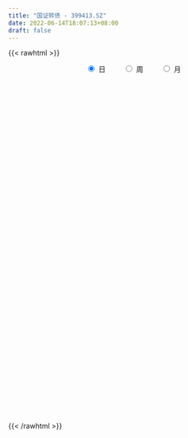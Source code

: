 ```yaml
---
title: "国证转债 - 399413.SZ"
date: 2022-06-14T18:07:13+08:00
draft: false
---
```

{{< rawhtml >}}
    <div style="text-align: center">
        <label style="padding: 1rem;"><input style="margin-right: .5rem" type="radio" name="period" value="D" checked onclick="period_change(this)">日</label>
        <label style="padding: 1rem;"><input style="margin-right: .5rem" type="radio" name="period" value="W" onclick="period_change(this)">周</label>
        <label style="padding: 1rem;"><input style="margin-right: .5rem" type="radio" name="period" value="M" onclick="period_change(this)">月</label>
    </div>
    <div id="chart" style="height: 700px;"></div> 
    <script type="text/javascript">
        const D_v = [91219.0,100437.0,105438.0,96353.0,97200.0,80427.0,88455.0,76189.0,90454.0,128024.0,74530.0,154824.0,90430.0,152692.0,96674.0,110522.0,79318.0,79233.0,70552.0,151388.0,101670.0,59983.0,83131.0,81055.0,66597.0,111481.0,215363.0,91396.0,124293.0,101788.0,81995.0,77883.0,123953.0,98222.0,113020.0,209691.0,139629.0,94240.0,74629.0,75874.0,79718.0,96962.0,133767.0,228089.0,183454.0,198190.0,184187.0,110519.0,86932.0,76822.0,98250.0,79356.0,65895.0,85692.0,95072.0,66608.0,205347.0,121613.0,125238.0,118000.0,76131.0,74407.0,107818.0,84896.0,102838.0,68527.0,70502.0,77391.0,104493.0,115340.0,132765.0,96130.0,130140.0,120294.0,101176.0,106408.0,136305.0,142128.0,175517.0,204988.0,207563.0,300394.0,258765.0,246676.0,186239.0,200303.0,180707.0,164332.0,167584.0,180923.0,131606.0,118096.0,160090.0,245494.0,196432.0,176481.0,138028.0,178224.0,175426.0,196450.0,272053.0,357991.0,276322.0,265974.0,326109.0,346811.0,285274.0,349836.0,481785.0,808574.0,695134.0,728643.0,538770.0,627529.0,910753.0,678963.0,811012.0,848742.0,853956.0,852603.0,942345.0,684542.0,551146.0,517573.0,569532.0,527653.0,452382.0,659373.0,436216.0,423724.0,459320.0,460563.0,367695.0,462878.0,859382.0,676939.0,552274.0,640097.0,592865.0,447930.0,416841.0,416671.0,370508.0,456976.0,589114.0,630063.0,525188.0,503351.0,523729.0,561049.0,591781.0,467694.0,531731.0,488955.0,375044.0,792093.0,705417.0,620661.0,624295.0,711163.0,499412.0,490870.0,556973.0,419931.0,444615.0,415397.0,433448.0,324403.0,278413.0,292245.0,410872.0,369780.0,286255.0,322514.0,320184.0,415249.0,405317.0,412845.0,369316.0,338809.0,543391.0,402392.0,438446.0,344836.0,323070.0,375370.0,430616.0,618490.0,472237.0,350078.0,407991.0,314444.0,554248.0,375589.0,684556.0,625862.0,532483.0,610058.0,501404.0,346262.0,315174.0,311358.0,306696.0,285903.0,296009.0,264651.0,299847.0,254141.0,301299.0,253724.0,321630.0,391339.0,399060.0,402578.0,427325.0,495778.0,359589.0,444654.0,492192.0,431917.0,446266.0,361988.0,457168.0,382823.0,437402.0,349907.0,392990.0,373970.0,402019.0,570805.0,507642.0,503918.0,399862.0,504107.0,480731.0,561348.0,423862.0,360217.0,366093.0,429807.0,398841.0,412002.0,700961.0,453204.0,597047.0,454347.0,410880.0,414362.0,341759.0,417800.0,366086.0,310422.0,288869.0,287760.0,357683.0,306145.0,298459.0,291225.0,132702.0,184329.0,279332.0,314176.0,344359.0,542543.0,328682.0,208552.0,189619.0,231106.0,209569.0,196983.0,190824.0,204936.0,202443.0,364200.0,337483.0,268703.0,250397.0,285592.0,340306.0,380831.0,306833.0,355432.0,276422.0,214818.0,208987.0,173002.0,210712.0,198730.0,229131.0,256258.0,236563.0,212378.0,238254.0,181425.0,218202.0,188797.0,162297.0,177943.0,207271.0,257041.0,277409.0,335622.0,302405.0,294296.0,416340.0,367655.0,321515.0,405940.0,479211.0,631138.0,482954.0,373454.0,422776.0,305580.0,349283.0,336937.0,470311.0,476929.0,445406.0,399214.0,594521.0,523628.0,634195.0,565067.0,538979.0,549208.0,491030.0,443794.0,580652.0,439535.0,358973.0,369909.0,401447.0,463160.0,561515.0,479867.0,1055104.0,1006402.0,955055.0,1056254.0,870091.0,907792.0,901732.0,982913.0,1028631.0,812356.0,931084.0,911508.0,848123.0,924796.0,967947.0,886151.0,1001792.0,837169.0,770038.0,1015830.0,1179776.0,1176443.0,866428.0,1106843.0,949162.0,1212797.0,1769230.0,1753368.0,1813646.0,2490017.0,2361952.0,3984877.0,4338801.0,4254604.0,4849679.0,3434067.0,4012773.0,4211638.0,4157626.0,4145793.0,3432031.0,3777217.0,4555168.0,3747154.0,2856755.0,2337585.0,1787796.0,1665591.0,1428172.0,1306235.0,2082650.0,3270444.0,3276945.0,3137021.0,2814947.0,3168594.0,3473574.0,3069956.0,3348641.0,2566650.0,3174284.0,3394000.0,2818648.0,2097054.0,1940213.0,1984749.0,1851172.0,1672163.0,1852225.0,1692838.0,1733491.0,1627518.0,1548848.0,1896234.0,2058683.0,1793261.0,1670486.0,1629505.0,1515012.0,1282191.0,1439247.0,1519357.0,1479512.0,1570202.0,1530408.0,1753768.0,1444285.0,1412017.0,1310022.0,1483044.0,1554678.0,1519712.0,1344135.0,1364477.0,1416341.0,1359388.0,1188757.0,1093932.0,1071177.0,953993.0,1205869.0,1426796.0,1800658.0,2139193.0,3025116.0,2691722.0,2808235.0,3051599.0,2678177.0,2757124.0,2768093.0,2601362.0,2551986.0,2629063.0,2236975.0,1991456.0,2231231.0,2232717.0,2091859.0,1673803.0,1801969.0,1891434.0,1648780.0,1820687.0,2292691.0,2012886.0,2154892.0,2019095.0,2228852.0,2855505.0,3312958.0,4028632.0,3701923.0,2973413.0,2705626.0,2385476.0,2498919.0,2650992.0,2892818.0,1917936.0,1956529.0,1878024.0,1837945.0,1791606.0,1524843.0,1773599.0,1853683.0,1795634.0,1574513.0,1605155.0,1617007.0,1682376.0,1308159.0,1243237.0,1173665.0,1188077.0,1477608.0,1367600.0,1406187.0,1300143.0,1383629.0,1196913.0,1060088.0,1199003.0]
const D_histogram = [0.0,-0.0000127635,-0.0353814328,-0.0663421551,-0.0843929647,-0.0836982755,-0.0876733697,-0.1060053638,-0.0886799363,-0.0386324894,-0.0008925146,0.0759966755,0.1113678854,0.1424634251,0.1241498021,0.1348885867,0.0588096651,-0.0131709401,-0.0473045666,-0.1466701085,-0.1734245945,-0.2063237683,-0.2422834194,-0.2364148674,-0.2562242776,-0.1958322039,-0.0754975146,-0.0207308733,0.0368042807,0.0795602396,0.1188882191,0.1205434327,0.1246642326,0.1328488357,0.1531680282,0.2354234092,0.2771945842,0.2704755296,0.2506493515,0.2148881166,0.1443268352,0.1190008128,0.1281317566,0.1360208138,0.18000289,0.2269096146,0.2526984227,0.1838637137,0.1326004405,0.0791769385,0.0032091647,-0.042102484,-0.0680830677,-0.0529694534,-0.0767220253,-0.086911452,-0.0348797204,-0.0042584312,0.0132749883,0.0023828629,-0.0114332257,-0.0473340701,-0.0751379443,-0.0861484422,-0.055565394,-0.0586416496,-0.0729281912,-0.1231926474,-0.1784582463,-0.24104042,-0.3067333121,-0.3190577204,-0.3243766537,-0.3203489938,-0.3082018445,-0.2643964002,-0.2606499819,-0.2175730788,-0.0988743236,0.0495662261,0.1556512078,0.2582905213,0.3330876615,0.39163131,0.3811364502,0.3918515177,0.3812269428,0.332875044,0.3159401357,0.3004147661,0.2522509734,0.2104050153,0.2162569639,0.2708165422,0.2620619582,0.2240339814,0.1890838995,0.1591744767,0.1957815745,0.2525438823,0.2940606192,0.3515995155,0.3846285536,0.3275285719,0.3828057766,0.3498886675,0.2991823129,0.2630934428,0.3208684104,0.5884541192,0.6214411464,0.5485237172,0.4539257219,0.432096439,0.464396781,0.5112930026,0.5253020694,0.4289916418,0.1461674529,0.0649858954,0.0479782719,-0.0691633028,-0.2399413835,-0.3124744544,-0.2256199178,-0.1428671301,-0.1244781669,-0.066356599,-0.0540460241,-0.1642916207,-0.3917607087,-0.5264236665,-0.6339573765,-0.5346694891,-0.2679673855,-0.0714047042,0.0618711895,0.17089299,0.1832522947,0.098764414,-0.030779009,-0.2114467543,-0.3374774254,-0.4333356105,-0.4320534935,-0.3953440309,-0.3816081378,-0.349504721,-0.4127316856,-0.5298465204,-0.6052010738,-0.7352819334,-0.8630001548,-0.9080976475,-0.8364068999,-0.9552558999,-0.944920735,-0.8753033884,-0.7774460316,-0.5406295191,-0.4010482942,-0.2708943603,-0.0951061272,0.0329460583,0.045616,0.0218999778,0.0369555304,0.0550555271,0.0275301486,0.0115953694,0.0041107766,0.0122483745,0.0174318739,-0.0113097079,-0.0306368882,-0.099567436,-0.1820017012,-0.2243273226,-0.2583947248,-0.2149925994,-0.0593806418,0.0266162945,0.0744687825,0.0731944346,0.0729562934,0.075619754,0.1301292799,0.2815190783,0.41311216,0.4698547569,0.4498483675,0.4300834079,0.4481908218,0.4221606661,0.4539627641,0.4695844832,0.4323513003,0.3748453285,0.3200861944,0.1962844491,0.1050097409,0.0328922836,-0.0196002092,-0.0123999549,0.0047620078,0.0089735036,0.024214478,0.0100126027,0.0184300935,0.0003940077,-0.0082870868,0.0018903369,0.0512894619,0.1319786119,0.1870589365,0.2439427177,0.2608175665,0.2352906021,0.1752586371,0.0569397237,-0.0454122736,-0.0792359286,-0.0693342865,-0.0640602154,-0.0178148062,-0.0105335262,-0.0011136056,0.0120974982,0.0356758328,0.1062736793,0.134356977,0.1368863744,0.1107844667,0.1142737852,0.055092925,0.0491573474,0.040232855,0.0146607932,-0.0089214908,0.013970306,0.0273940471,0.042094471,0.1130029487,0.1781717496,0.256591228,0.2708650586,0.2320425558,0.193100129,0.1221795747,-0.0266099069,-0.1232548576,-0.1622071935,-0.1706729654,-0.2149231456,-0.2380707275,-0.2709266179,-0.3118480872,-0.3165698809,-0.3180741659,-0.302398992,-0.2556158495,-0.1731570491,-0.0749521278,0.057347887,0.1023159414,0.1044931805,0.0872642796,0.0401457193,-0.0138452631,-0.0362243438,-0.0723209947,-0.0954111221,-0.0810838636,-0.0352996525,-0.017837436,-0.0637633498,-0.1248306343,-0.1223731297,-0.0935362119,-0.0087224834,0.0387525094,0.0819771781,0.0940410863,0.0439267151,-0.0098560847,-0.0484693287,-0.0669777252,-0.1057128935,-0.0980438236,-0.0519528261,-0.0401348999,-0.0535303572,-0.0765250273,-0.0689610216,-0.0580415181,-0.0626131717,-0.0780691716,-0.0905714122,-0.0940425262,-0.0824202205,-0.0763222506,-0.0368246759,0.0113331192,0.0377988306,0.0684486258,0.1018535871,0.1204580994,0.1875674883,0.2899082337,0.4019877315,0.4622362111,0.4665515141,0.4362743907,0.354090674,0.3124353258,0.271392944,0.2722941464,0.2454781156,0.2466995808,0.2738217142,0.3569198087,0.39594272,0.3867720243,0.3675238631,0.2757539489,0.2230128028,0.1240917017,0.0652845745,0.0094673553,-0.0765179473,-0.1569019804,-0.1914364778,-0.1430263546,-0.144950672,-0.1472641888,-0.2640067762,-0.6328056784,-0.6812469878,-0.6255831459,-0.5009911413,-0.415900858,-0.3192024813,-0.2082742117,-0.0400455557,0.036248269,0.0726563162,0.1828926707,0.2666712603,0.2942778518,0.3531949186,0.40807254,0.4449264454,0.4235798081,0.3214715607,0.2197270178,0.0012472412,-0.0885433083,-0.1177306365,-0.1422088477,-0.0547294182,-0.0171630287,-0.1608555562,-0.1829845933,-0.213720098,-0.2995524502,-0.3985456835,-0.5875606882,-0.7109772458,-0.7714733909,-0.7991408222,-0.6568367708,-0.6863216622,-0.6213935282,-0.4153945602,-0.2976273924,-0.2299168914,-0.2054770638,-0.1786132457,-0.1397121791,-0.0825236344,-0.0696577254,0.0361144332,0.0988733599,0.1551781159,0.1210288903,0.0222541565,-0.0039390387,-0.0182933608,0.0132448137,0.0592409113,0.1188811746,0.134044944,0.1688411979,0.1775555787,0.1354608394,0.1288118213,0.1186010684,0.1141128665,0.1599203165,0.201479818,0.1825877316,0.1773447474,0.1486504743,0.0985413029,0.0500414138,-0.0440397662,-0.1121356425,-0.2088630875,-0.2667184802,-0.3553257659,-0.4100492392,-0.4632995784,-0.5363106715,-0.4989779275,-0.4421368531,-0.3685436806,-0.2174860575,-0.0040277857,0.1476273315,0.2221561524,0.2349704421,0.2187322072,0.2057033237,0.1933238594,0.1674369171,0.1217997899,0.1052419863,0.104947662,0.1459449128,0.1668111128,0.179737546,0.201214449,0.1909324825,0.1385569857,0.115643275,0.0546271444,0.0616820755,0.1513398476,0.3444349137,0.5687870381,0.9686815105,1.1660567608,1.316181245,1.417236772,1.2701020375,1.2276165908,1.039758387,0.7307812591,0.2374695184,-0.0967760527,-0.1537484138,-0.1936106999,-0.1814996208,-0.1971628547,-0.3854896072,-0.5293059614,-0.552832762,-0.4530456562,-0.3712276296,-0.2675540675,-0.0892809967,0.0114678922,0.1129720124,0.1664025639,0.1063153113,0.058656766,-0.0525564591,-0.186978063,-0.2379927822,-0.2335640263,-0.138588357,-0.0483202679,-0.0622446127,-0.1571763986,-0.1985534012,-0.2072389168,-0.2219479888,-0.3178108416,-0.3598850523,-0.3202155171,-0.2700230275,-0.2043314876,-0.1318714808,-0.1108188364,-0.1212493069,-0.2288045785,-0.2986680995,-0.4260414542,-0.5319838703,-0.539895591,-0.4978072971,-0.4469901588,-0.4188824717,-0.3947485589,-0.3175345763,-0.2699487824,-0.2610963819,-0.237193479,-0.3016873513,-0.3440257061]
const D_fast = [0.0,-0.0000159544,-0.0442299819,-0.091776243,-0.1309252937,-0.1511551734,-0.17704861,-0.2218819451,-0.2267265017,-0.1863371771,-0.148820331,-0.052931972,0.0102812092,0.0769926052,0.0897164328,0.134177364,0.0728008586,-0.0024724815,-0.0484322497,-0.1844653188,-0.2545759533,-0.3390560692,-0.4355865752,-0.48882174,-0.5726872196,-0.5612531969,-0.4597928863,-0.4102089633,-0.3434727391,-0.2808267203,-0.211776686,-0.1799856142,-0.1446987561,-0.1033019442,-0.0446907446,0.0964204887,0.2074903098,0.2683901375,0.3112262973,0.3291870915,0.294707519,0.2991316998,0.3402955828,0.3821898434,0.471172642,0.5748067704,0.6637701841,0.6409014035,0.6227882404,0.5891589731,0.5139934905,0.4581562207,0.4151548701,0.4170261211,0.3740930429,0.3421757532,0.3854875546,0.4150442361,0.4358964026,0.4255999929,0.4089255979,0.361191236,0.3146028757,0.2820552673,0.298746967,0.281010299,0.2484917096,0.1674290916,0.0675489311,-0.0552933477,-0.1976695678,-0.2897584062,-0.3761715028,-0.4522310914,-0.5171344033,-0.539428059,-0.6008441362,-0.6121605028,-0.5181803284,-0.3573482223,-0.2123504386,-0.0451384948,0.1129305608,0.2693820368,0.3541712896,0.4628492365,0.5475313973,0.5823982595,0.6444483851,0.704026707,0.7189256577,0.7296809535,0.789597143,0.9118608568,0.9686217624,0.9866022809,0.998923174,1.0088073702,1.0943598617,1.21425814,1.3292900317,1.4747288069,1.6039149834,1.6286971447,1.7796757936,1.8342308513,1.8583200749,1.8880045655,2.0259966357,2.4406958743,2.6290431881,2.6932566882,2.7121401234,2.7983349502,2.9467344874,3.1214539598,3.2667885439,3.2777260268,3.0314437011,2.9665086174,2.9614955619,2.8270631615,2.5962997349,2.4456480505,2.4760976076,2.5231336127,2.5104030342,2.5519354524,2.5507345213,2.3994160195,2.0740067543,1.8077378799,1.5417148257,1.5073353409,1.7070455981,1.8857571034,2.0345007944,2.1862458424,2.2444182208,2.1846214436,2.0473832683,1.8138538345,1.603453807,1.3992617193,1.292530463,1.2304039178,1.1487377765,1.093465013,0.927055127,0.6774786622,0.4508238403,0.1369224973,-0.2065457628,-0.4786676673,-0.6160786448,-0.9737416197,-1.1996366386,-1.348845139,-1.4453492902,-1.3436901574,-1.3043710061,-1.2419406623,-1.089928961,-0.9536402609,-0.9295663191,-0.9478073469,-0.9235129117,-0.8916490333,-0.9122918746,-0.9253278115,-0.9317847101,-0.9205850186,-0.9110435506,-0.9426125595,-0.9695989618,-1.0634213686,-1.1913560592,-1.2897635112,-1.3884295946,-1.398775619,-1.2580088219,-1.165357812,-1.0988881283,-1.0818638675,-1.0638629354,-1.0422945363,-0.9552526904,-0.7334831224,-0.4986120008,-0.3244057146,-0.2319500122,-0.1441941198,-0.0140390005,0.0654710104,0.2107637994,0.3437816393,0.4146362814,0.4508416417,0.4761040563,0.4013734232,0.3363511503,0.2724567638,0.2150642187,0.2191644843,0.237516949,0.2439718207,0.2652664146,0.25356769,0.2665927041,0.2486551203,0.2379022541,0.248552262,0.3107737524,0.4244575554,0.5263026141,0.6441720747,0.7262513151,0.7595470013,0.7433296956,0.6392457131,0.5255406475,0.4719080103,0.4644760808,0.4537350981,0.4955268056,0.5001747041,0.5093162234,0.5255517017,0.5580489944,0.6552152609,0.7168878028,0.7536387938,0.7552330027,0.7872907675,0.7418831386,0.7482368978,0.7493706192,0.7274637557,0.701651099,0.7280354723,0.7483077251,0.7735317669,0.8726909817,0.98240272,1.1249700054,1.2069601006,1.2261482368,1.2354808423,1.1951051817,1.0396632233,0.9122045582,0.8327004239,0.7815664107,0.6835854441,0.6009201804,0.5003326355,0.3814491443,0.2975848804,0.2165620539,0.1566374798,0.1395166599,0.178686198,0.2581530875,0.4047900739,0.4753371137,0.5036376479,0.5082248169,0.4711426864,0.4136903883,0.3822552216,0.328078322,0.2811354141,0.2751917067,0.3121510047,0.3251538621,0.2632871109,0.1710121679,0.1428763901,0.1483292548,0.2309623625,0.2881254826,0.3518444459,0.3874186257,0.3482859332,0.2920391123,0.2413085361,0.2060557083,0.1408923166,0.1240504306,0.1571532215,0.1589374227,0.1321593761,0.0900334493,0.0803571995,0.0767663235,0.056541377,0.0215680842,-0.0135770095,-0.0405587551,-0.0495415044,-0.0625240972,-0.0322326915,0.0187583835,0.0546738025,0.1024357542,0.1613041122,0.2100231493,0.3240244103,0.4988422141,0.7114186449,0.8872261772,1.0081793587,1.086970833,1.0933097848,1.1297632681,1.1565691223,1.2255438613,1.2600973593,1.3229937198,1.4185712817,1.5908993284,1.7289079197,1.81643023,1.8890630346,1.8662316077,1.8692436622,1.8013454866,1.758859503,1.7054091226,1.6002943332,1.480684805,1.3982911882,1.4109447227,1.3727827373,1.3336531733,1.1509088919,0.6239085701,0.4051555137,0.3044235692,0.3037677884,0.2848828572,0.3017806136,0.3606403302,0.5188575974,0.6042134893,0.6587856156,0.8147451377,0.9651915424,1.0663675968,1.2135833933,1.3704791497,1.5185646665,1.6031129812,1.5813726239,1.5345598355,1.3163918692,1.2044654926,1.1458455053,1.0858150821,1.1596121571,1.1928877895,1.0089813728,0.9411061875,0.8569406583,0.6962201935,0.4975905394,0.1616853626,-0.1394755065,-0.3928399993,-0.6202926361,-0.6421977774,-0.8432630843,-0.9336833324,-0.8315330045,-0.7881726848,-0.7779414066,-0.804870845,-0.8226603383,-0.8186873165,-0.7821296803,-0.7866782027,-0.6718774358,-0.5844001691,-0.4893008841,-0.4931928872,-0.5864040818,-0.6135820368,-0.6325096991,-0.5976603211,-0.5368539957,-0.4474934388,-0.3988184333,-0.32181188,-0.2687086045,-0.2769381339,-0.2513841968,-0.2319446825,-0.2079046678,-0.1221171387,-0.0301876827,-0.0034328362,0.0356603664,0.0441287119,0.0186548663,-0.0173346694,-0.1224257909,-0.2185555779,-0.3674987948,-0.4920338075,-0.6694725347,-0.8267083178,-0.9957835516,-1.2028723126,-1.2902840505,-1.3439771893,-1.3625199369,-1.2658338282,-1.0533825029,-0.8648205528,-0.7347526938,-0.6631957936,-0.6247509767,-0.5863540292,-0.5504025287,-0.5344302417,-0.5496174215,-0.5398647284,-0.5139221373,-0.4364386583,-0.3738696801,-0.3160088604,-0.2442283451,-0.206777191,-0.2245134413,-0.2185163333,-0.2658756779,-0.2434002279,-0.1159074938,0.1632963006,0.5298451846,1.1719100346,1.6607994751,2.1399692706,2.5953339905,2.7657247655,3.0301434665,3.1022248594,2.9759430463,2.5419986851,2.1835591009,2.0881496363,1.9998846753,1.9666208492,1.9016669017,1.6169677473,1.3408249028,1.1790899117,1.1656156035,1.1546267226,1.1914117679,1.3473645894,1.4509804515,1.5807275747,1.6757587672,1.6422503424,1.6092559886,1.4849036488,1.303737529,1.1932246144,1.1392623637,1.1995909438,1.2777789658,1.2482934678,1.1140675823,1.0230522295,0.9625569846,0.8923609154,0.7170453522,0.5849998785,0.5446155343,0.5273022671,0.5419109351,0.5814030717,0.574751007,0.5340082098,0.3692517936,0.2247212477,-0.0091624706,-0.2481008542,-0.3909864727,-0.4733500031,-0.5342804044,-0.6108933353,-0.6854465623,-0.6876162237,-0.7075176254,-0.7639393204,-0.7993347872,-0.9392504973,-1.0675952787]
const D_slow = [0.0,-0.0000031909,-0.0088485491,-0.0254340879,-0.046532329,-0.0674568979,-0.0893752403,-0.1158765813,-0.1380465654,-0.1477046877,-0.1479278164,-0.1289286475,-0.1010866762,-0.0654708199,-0.0344333693,-0.0007112227,0.0139911936,0.0106984586,-0.0011276831,-0.0377952102,-0.0811513588,-0.1327323009,-0.1933031558,-0.2524068726,-0.316462942,-0.365420993,-0.3842953716,-0.38947809,-0.3802770198,-0.3603869599,-0.3306649051,-0.3005290469,-0.2693629888,-0.2361507799,-0.1978587728,-0.1390029205,-0.0697042745,-0.0020853921,0.0605769458,0.114298975,0.1503806838,0.180130887,0.2121638261,0.2461690296,0.2911697521,0.3478971557,0.4110717614,0.4570376898,0.4901877999,0.5099820346,0.5107843257,0.5002587047,0.4832379378,0.4699955745,0.4508150682,0.4290872052,0.4203672751,0.4193026673,0.4226214143,0.42321713,0.4203588236,0.4085253061,0.38974082,0.3682037095,0.354312361,0.3396519486,0.3214199008,0.2906217389,0.2460071774,0.1857470724,0.1090637443,0.0292993142,-0.0517948492,-0.1318820976,-0.2089325588,-0.2750316588,-0.3401941543,-0.394587424,-0.4193060049,-0.4069144484,-0.3680016464,-0.3034290161,-0.2201571007,-0.1222492732,-0.0269651607,0.0709977188,0.1663044545,0.2495232155,0.3285082494,0.4036119409,0.4666746843,0.5192759381,0.5733401791,0.6410443146,0.7065598042,0.7625682995,0.8098392744,0.8496328936,0.8985782872,0.9617142578,1.0352294126,1.1231292914,1.2192864298,1.3011685728,1.3968700169,1.4843421838,1.559137762,1.6249111227,1.7051282253,1.8522417551,2.0076020417,2.144732971,2.2582144015,2.3662385112,2.4823377065,2.6101609571,2.7414864745,2.848734385,2.8852762482,2.901522722,2.91351729,2.8962264643,2.8362411184,2.7581225048,2.7017175254,2.6660007429,2.6348812011,2.6182920514,2.6047805454,2.5637076402,2.465767463,2.3341615464,2.1756722023,2.04200483,1.9750129836,1.9571618076,1.9726296049,2.0153528524,2.0611659261,2.0858570296,2.0781622774,2.0253005888,1.9409312324,1.8325973298,1.7245839564,1.6257479487,1.5303459143,1.442969734,1.3397868126,1.2073251825,1.0560249141,0.8722044307,0.656454392,0.4294299801,0.2203282552,-0.0184857198,-0.2547159036,-0.4735417507,-0.6679032586,-0.8030606383,-0.9033227119,-0.971046302,-0.9948228338,-0.9865863192,-0.9751823192,-0.9697073247,-0.9604684421,-0.9467045603,-0.9398220232,-0.9369231808,-0.9358954867,-0.9328333931,-0.9284754246,-0.9313028516,-0.9389620736,-0.9638539326,-1.0093543579,-1.0654361886,-1.1300348698,-1.1837830196,-1.1986281801,-1.1919741065,-1.1733569108,-1.1550583022,-1.1368192288,-1.1179142903,-1.0853819703,-1.0150022008,-0.9117241608,-0.7942604715,-0.6817983797,-0.5742775277,-0.4622298222,-0.3566896557,-0.2431989647,-0.1258028439,-0.0177150188,0.0759963133,0.1560178619,0.2050889742,0.2313414094,0.2395644803,0.234664428,0.2315644392,0.2327549412,0.2349983171,0.2410519366,0.2435550873,0.2481626106,0.2482611126,0.2461893409,0.2466619251,0.2594842906,0.2924789435,0.3392436777,0.4002293571,0.4654337487,0.5242563992,0.5680710585,0.5823059894,0.570952921,0.5511439389,0.5338103673,0.5177953134,0.5133416119,0.5107082303,0.5104298289,0.5134542035,0.5223731617,0.5489415815,0.5825308258,0.6167524194,0.644448536,0.6730169823,0.6867902136,0.6990795504,0.7091377642,0.7128029625,0.7105725898,0.7140651663,0.7209136781,0.7314372958,0.759688033,0.8042309704,0.8683787774,0.936095042,0.994105681,1.0423807133,1.0729256069,1.0662731302,1.0354594158,0.9949076174,0.9522393761,0.8985085897,0.8389909078,0.7712592533,0.6932972315,0.6141547613,0.5346362198,0.4590364718,0.3951325094,0.3518432472,0.3331052152,0.347442187,0.3730211723,0.3991444674,0.4209605373,0.4309969671,0.4275356514,0.4184795654,0.4003993167,0.3765465362,0.3562755703,0.3474506572,0.3429912982,0.3270504607,0.2958428022,0.2652495197,0.2418654668,0.2396848459,0.2493729733,0.2698672678,0.2933775394,0.3043592181,0.301895197,0.2897778648,0.2730334335,0.2466052101,0.2220942542,0.2091060477,0.1990723227,0.1856897334,0.1665584766,0.1493182211,0.1348078416,0.1191545487,0.0996372558,0.0769944027,0.0534837712,0.0328787161,0.0137981534,0.0045919844,0.0074252642,0.0168749719,0.0339871283,0.0594505251,0.08956505,0.136456922,0.2089339805,0.3094309133,0.4249899661,0.5416278446,0.6506964423,0.7392191108,0.8173279423,0.8851761783,0.9532497149,1.0146192438,1.076294139,1.1447495675,1.2339795197,1.3329651997,1.4296582058,1.5215391715,1.5904776588,1.6462308595,1.6772537849,1.6935749285,1.6959417673,1.6768122805,1.6375867854,1.589727666,1.5539710773,1.5177334093,1.4809173621,1.4149156681,1.2567142485,1.0864025015,0.9300067151,0.8047589297,0.7007837152,0.6209830949,0.568914542,0.558903153,0.5679652203,0.5861292993,0.631852467,0.6985202821,0.772089745,0.8603884747,0.9624066097,1.073638221,1.1795331731,1.2599010632,1.3148328177,1.315144628,1.2930088009,1.2635761418,1.2280239299,1.2143415753,1.2100508181,1.1698369291,1.1240907808,1.0706607563,0.9957726437,0.8961362229,0.7492460508,0.5715017394,0.3786333916,0.1788481861,0.0146389934,-0.1569414222,-0.3122898042,-0.4161384443,-0.4905452924,-0.5480245152,-0.5993937812,-0.6440470926,-0.6789751374,-0.699606046,-0.7170204773,-0.707991869,-0.683273529,-0.644479,-0.6142217775,-0.6086582383,-0.609642998,-0.6142163382,-0.6109051348,-0.596094907,-0.5663746133,-0.5328633773,-0.4906530779,-0.4462641832,-0.4123989733,-0.380196018,-0.3505457509,-0.3220175343,-0.2820374552,-0.2316675007,-0.1860205678,-0.141684381,-0.1045217624,-0.0798864367,-0.0673760832,-0.0783860248,-0.1064199354,-0.1586357073,-0.2253153273,-0.3141467688,-0.4166590786,-0.5324839732,-0.6665616411,-0.7913061229,-0.9018403362,-0.9939762564,-1.0483477707,-1.0493547172,-1.0124478843,-0.9569088462,-0.8981662357,-0.8434831839,-0.7920573529,-0.7437263881,-0.7018671588,-0.6714172113,-0.6451067148,-0.6188697993,-0.5823835711,-0.5406807929,-0.4957464064,-0.4454427941,-0.3977096735,-0.3630704271,-0.3341596083,-0.3205028222,-0.3050823034,-0.2672473414,-0.181138613,-0.0389418535,0.2032285241,0.4947427143,0.8237880256,1.1780972186,1.4956227279,1.8025268757,2.0624664724,2.2451617872,2.3045291668,2.2803351536,2.2418980502,2.1934953752,2.14812047,2.0988297563,2.0024573545,1.8701308642,1.7319226737,1.6186612596,1.5258543522,1.4589658354,1.4366455862,1.4395125592,1.4677555623,1.5093562033,1.5359350311,1.5505992226,1.5374601078,1.4907155921,1.4312173965,1.37282639,1.3381793007,1.3260992338,1.3105380806,1.2712439809,1.2216056306,1.1697959014,1.1143089042,1.0348561938,0.9448849308,0.8648310515,0.7973252946,0.7462424227,0.7132745525,0.6855698434,0.6552575167,0.5980563721,0.5233893472,0.4168789836,0.2838830161,0.1489091183,0.024457294,-0.0872902457,-0.1920108636,-0.2906980033,-0.3700816474,-0.437568843,-0.5028429385,-0.5621413082,-0.637563146,-0.7235695726]
const D_data = [['2018-09-06', 105.5276, 105.4668, 105.4133, 105.6905],['2018-09-07', 105.4721, 105.4666, 105.3474, 105.9045],['2018-09-10', 105.465, 104.9125, 104.7822, 105.4772],['2018-09-11', 104.9295, 104.7444, 104.6517, 104.9357],['2018-09-12', 104.7513, 104.7075, 104.5843, 104.8795],['2018-09-13', 104.7998, 104.8197, 104.5536, 104.998],['2018-09-14', 104.8787, 104.6722, 104.6317, 104.8988],['2018-09-17', 104.6564, 104.3392, 104.3084, 104.6564],['2018-09-18', 104.3452, 104.6871, 104.2356, 104.7143],['2018-09-19', 104.713, 105.2086, 104.6361, 105.469],['2018-09-20', 105.2141, 105.2556, 105.1509, 105.571],['2018-09-21', 105.2924, 106.0679, 104.7801, 106.0779],['2018-09-25', 106.0452, 105.911, 105.7215, 106.0452],['2018-09-26', 105.9232, 106.1279, 105.8665, 106.3836],['2018-09-27', 106.138, 105.6432, 105.5214, 106.1424],['2018-09-28', 105.7071, 106.0884, 105.7065, 106.1276],['2018-10-08', 105.8688, 104.9015, 104.8472, 105.8688],['2018-10-09', 104.9151, 104.5711, 104.5169, 105.0136],['2018-10-10', 104.6208, 104.7339, 104.4549, 104.8585],['2018-10-11', 104.614, 103.4731, 103.295, 104.614],['2018-10-12', 103.4569, 103.9039, 103.2473, 103.9264],['2018-10-15', 103.9255, 103.4971, 103.4193, 104.1762],['2018-10-16', 103.4982, 103.0683, 103.0137, 103.8105],['2018-10-17', 103.1588, 103.2868, 102.9243, 103.5541],['2018-10-18', 103.2556, 102.6885, 102.6556, 103.2601],['2018-10-19', 102.662, 103.5737, 102.3542, 103.6757],['2018-10-22', 103.6403, 104.6531, 103.6376, 105.2688],['2018-10-23', 104.6737, 104.2125, 104.0015, 104.8194],['2018-10-24', 104.2128, 104.5035, 104.1074, 105.1267],['2018-10-25', 104.1388, 104.5843, 103.6969, 104.6894],['2018-10-26', 104.6423, 104.7945, 104.5497, 104.8991],['2018-10-29', 104.8457, 104.4846, 104.2653, 104.9292],['2018-10-30', 104.4766, 104.589, 104.1972, 104.9363],['2018-10-31', 104.5771, 104.7407, 104.5013, 104.9194],['2018-11-01', 104.9434, 105.0541, 104.9434, 105.4289],['2018-11-02', 105.4691, 106.241, 105.4691, 106.3461],['2018-11-05', 106.3081, 106.2612, 105.9899, 106.6178],['2018-11-06', 106.24, 105.9634, 105.7928, 106.2408],['2018-11-07', 105.9532, 105.9406, 105.8571, 106.224],['2018-11-08', 106.0141, 105.7895, 105.7523, 106.1169],['2018-11-09', 105.7807, 105.2279, 105.175, 105.7807],['2018-11-12', 105.2374, 105.6641, 105.1251, 105.7197],['2018-11-13', 105.6126, 106.1794, 105.3662, 106.2234],['2018-11-14', 106.2729, 106.3489, 106.1554, 106.552],['2018-11-15', 106.3406, 107.1075, 106.271, 107.1168],['2018-11-16', 107.111, 107.6, 107.0431, 107.7336],['2018-11-19', 107.6946, 107.7795, 107.5302, 107.8323],['2018-11-20', 107.7338, 106.7139, 106.6413, 107.7338],['2018-11-21', 106.6703, 106.803, 106.4114, 106.826],['2018-11-22', 106.7958, 106.6483, 106.5159, 106.8361],['2018-11-23', 106.6602, 106.1205, 105.9398, 106.6973],['2018-11-26', 106.1261, 106.2322, 106.0575, 106.4155],['2018-11-27', 106.2672, 106.307, 106.2493, 106.469],['2018-11-28', 106.3264, 106.8121, 106.2197, 106.8513],['2018-11-29', 106.8913, 106.3151, 106.2597, 107.0159],['2018-11-30', 106.2748, 106.3901, 106.1317, 106.4086],['2018-12-03', 106.8132, 107.2954, 106.8132, 107.4071],['2018-12-04', 107.3008, 107.2956, 107.1285, 107.3252],['2018-12-05', 107.2214, 107.326, 106.8983, 107.3845],['2018-12-06', 107.3293, 107.0544, 106.9675, 107.3299],['2018-12-07', 107.0585, 107.0073, 106.9329, 107.0833],['2018-12-10', 106.9971, 106.6311, 106.5401, 106.9971],['2018-12-11', 106.6844, 106.5675, 106.1495, 106.8025],['2018-12-12', 106.6195, 106.662, 106.5887, 106.697],['2018-12-13', 106.6774, 107.2312, 105.343, 107.2905],['2018-12-14', 107.2302, 106.8876, 106.8621, 107.2396],['2018-12-17', 106.8986, 106.6943, 106.563, 106.8986],['2018-12-18', 106.6983, 106.033, 105.9998, 106.6983],['2018-12-19', 106.0366, 105.601, 105.5359, 106.0377],['2018-12-20', 105.5937, 105.0517, 105.0268, 105.6056],['2018-12-21', 105.1331, 104.4655, 104.3689, 105.1331],['2018-12-24', 104.4672, 104.6812, 104.2912, 104.8038],['2018-12-25', 104.6717, 104.461, 103.9727, 104.6717],['2018-12-26', 104.4611, 104.3025, 104.262, 104.599],['2018-12-27', 104.4248, 104.1713, 104.1528, 104.6378],['2018-12-28', 104.1796, 104.4554, 104.1152, 104.4832],['2019-01-02', 104.4571, 103.8274, 103.8086, 104.4571],['2019-01-03', 103.8362, 104.2029, 103.7925, 104.4581],['2019-01-04', 104.184, 105.4047, 104.0242, 105.4666],['2019-01-07', 105.6054, 106.4238, 105.5055, 106.4511],['2019-01-08', 106.4156, 106.6108, 106.2394, 106.7026],['2019-01-09', 106.6284, 107.2525, 106.5983, 107.7414],['2019-01-10', 107.238, 107.5853, 107.1693, 107.7222],['2019-01-11', 107.6189, 108.0102, 107.5723, 108.0569],['2019-01-14', 108.0324, 107.575, 107.5461, 108.0727],['2019-01-15', 107.5367, 108.1552, 107.4595, 108.2403],['2019-01-16', 108.1589, 108.2155, 108.057, 108.2462],['2019-01-17', 108.1971, 107.8991, 107.886, 108.2548],['2019-01-18', 107.9046, 108.4177, 107.9046, 108.4659],['2019-01-21', 108.4253, 108.6472, 108.3159, 108.7773],['2019-01-22', 108.6476, 108.3494, 108.3109, 108.6476],['2019-01-23', 108.3218, 108.4406, 108.2147, 108.5165],['2019-01-24', 108.447, 109.1903, 108.4148, 109.2065],['2019-01-25', 109.1953, 110.2473, 109.1953, 110.5022],['2019-01-28', 110.274, 109.8883, 109.7111, 110.801],['2019-01-29', 109.8619, 109.6946, 109.0136, 109.8619],['2019-01-30', 109.6144, 109.8134, 109.4556, 109.9504],['2019-01-31', 109.8051, 109.959, 109.8048, 110.2903],['2019-02-01', 110.0524, 111.0785, 110.0524, 111.1243],['2019-02-11', 111.1237, 111.8976, 111.0155, 111.9542],['2019-02-12', 111.8955, 112.3355, 111.7929, 112.3945],['2019-02-13', 112.3492, 113.2188, 112.0421, 113.3366],['2019-02-14', 113.2039, 113.6205, 112.9398, 113.6463],['2019-02-15', 113.5857, 112.8915, 112.8181, 113.6183],['2019-02-18', 113.0654, 114.7734, 113.0654, 114.8636],['2019-02-19', 114.7883, 114.2287, 113.8359, 115.0755],['2019-02-20', 114.2568, 114.2569, 113.8185, 114.3652],['2019-02-21', 114.2869, 114.6579, 114.0267, 115.6395],['2019-02-22', 114.6942, 116.3659, 114.4403, 116.3859],['2019-02-25', 117.1285, 120.4986, 117.1285, 120.541],['2019-02-26', 120.4894, 119.1354, 119.1238, 120.5389],['2019-02-27', 119.1909, 118.4661, 118.186, 120.2813],['2019-02-28', 118.526, 118.4569, 118.186, 118.9735],['2019-03-01', 118.6982, 119.7394, 118.5767, 119.7859],['2019-03-04', 120.0875, 121.1529, 120.0875, 122.9488],['2019-03-05', 121.0479, 122.3066, 120.9547, 122.449],['2019-03-06', 122.5416, 122.8584, 122.043, 123.3994],['2019-03-07', 122.9262, 122.0348, 121.6806, 122.9474],['2019-03-08', 121.1085, 119.3083, 119.2808, 121.5557],['2019-03-11', 119.6682, 121.3462, 119.5151, 121.3462],['2019-03-12', 121.6959, 122.3449, 121.6949, 123.5698],['2019-03-13', 122.454, 121.132, 120.9681, 122.4913],['2019-03-14', 121.0822, 119.9634, 119.6907, 121.3575],['2019-03-15', 120.0518, 120.7122, 120.0518, 121.4637],['2019-03-18', 120.89, 122.9229, 120.6257, 122.9326],['2019-03-19', 123.0521, 123.5672, 123.0271, 123.832],['2019-03-20', 123.6699, 123.3061, 122.7011, 123.8177],['2019-03-21', 123.4534, 124.3104, 123.4156, 124.5337],['2019-03-22', 124.3309, 124.252, 123.6105, 124.4481],['2019-03-25', 123.9404, 122.7313, 122.6963, 123.9404],['2019-03-26', 122.9332, 120.481, 120.4017, 123.2232],['2019-03-27', 120.6571, 120.6354, 120.2675, 120.9465],['2019-03-28', 120.5369, 120.174, 120.1238, 120.8523],['2019-03-29', 120.2141, 122.576, 120.2064, 122.6006],['2019-04-01', 122.7183, 125.6325, 122.7183, 125.828],['2019-04-02', 125.7329, 126.1552, 125.7329, 126.6452],['2019-04-03', 126.1244, 126.534, 125.5193, 126.5738],['2019-04-04', 126.5935, 127.266, 126.5935, 127.6188],['2019-04-08', 127.9403, 126.8172, 125.8775, 129.0381],['2019-04-09', 126.876, 125.8169, 125.6723, 126.876],['2019-04-10', 125.7738, 124.9959, 124.7595, 125.7738],['2019-04-11', 125.0287, 123.7088, 123.6127, 125.2905],['2019-04-12', 123.7285, 123.624, 123.3809, 124.0577],['2019-04-15', 124.2864, 123.3598, 123.2539, 125.8668],['2019-04-16', 123.3037, 124.2272, 122.0912, 124.2411],['2019-04-17', 124.3752, 124.6813, 124.0578, 125.018],['2019-04-18', 124.7863, 124.4435, 124.316, 125.1559],['2019-04-19', 124.5393, 124.7168, 123.9519, 125.1244],['2019-04-22', 124.8536, 123.3298, 123.2275, 125.1101],['2019-04-23', 123.3542, 121.968, 121.92, 123.3612],['2019-04-24', 122.2108, 121.6747, 121.0575, 122.6091],['2019-04-25', 121.7092, 120.0302, 119.9949, 121.8989],['2019-04-26', 120.0916, 118.8271, 118.7214, 120.1265],['2019-04-29', 119.0319, 118.7597, 118.3175, 119.6007],['2019-04-30', 118.7716, 119.6414, 118.7625, 119.9251],['2019-05-06', 118.4621, 116.4194, 116.2697, 118.4621],['2019-05-07', 116.5894, 116.9613, 116.5193, 117.5398],['2019-05-08', 116.7923, 117.1381, 116.1805, 117.6387],['2019-05-09', 117.128, 117.2011, 116.6681, 117.476],['2019-05-10', 117.7172, 119.2168, 117.5391, 119.4132],['2019-05-13', 119.0903, 118.5193, 118.4962, 119.1387],['2019-05-14', 118.3512, 118.7294, 118.1761, 119.0751],['2019-05-15', 119.0603, 119.8444, 119.0603, 120.1334],['2019-05-16', 119.9126, 119.9042, 119.72, 120.1232],['2019-05-17', 119.9605, 118.7312, 118.6323, 120.1581],['2019-05-20', 118.6563, 118.1333, 117.6903, 118.6563],['2019-05-21', 118.1689, 118.4816, 118.1452, 118.859],['2019-05-22', 118.5, 118.5105, 118.3939, 118.7876],['2019-05-23', 118.5739, 117.8114, 117.7969, 118.5741],['2019-05-24', 117.861, 117.7204, 117.686, 118.2235],['2019-05-27', 117.6969, 117.6353, 117.0282, 117.8076],['2019-05-28', 117.6793, 117.706, 117.6214, 118.1295],['2019-05-29', 117.6966, 117.5841, 117.5175, 117.8231],['2019-05-30', 117.5878, 116.9645, 116.7571, 117.5878],['2019-05-31', 117.0785, 116.8016, 116.7419, 117.3609],['2019-06-03', 116.8935, 115.752, 115.719, 117.087],['2019-06-04', 115.7088, 114.9178, 114.901, 115.8027],['2019-06-05', 115.0133, 114.7705, 114.7516, 115.3027],['2019-06-06', 114.7231, 114.3159, 114.2636, 114.7231],['2019-06-10', 114.3658, 114.9569, 114.3658, 115.2698],['2019-06-11', 115.0169, 116.6233, 114.9744, 116.6467],['2019-06-12', 116.6578, 116.2225, 116.2115, 116.694],['2019-06-13', 116.1945, 115.9793, 115.7419, 116.2382],['2019-06-14', 116.0311, 115.3829, 115.3026, 116.2155],['2019-06-17', 115.4106, 115.2868, 115.2398, 115.6273],['2019-06-18', 115.3436, 115.2284, 115.1887, 115.3884],['2019-06-19', 116.1277, 115.9588, 115.9113, 116.9324],['2019-06-20', 115.9856, 117.7475, 115.9834, 117.7695],['2019-06-21', 117.8513, 118.4089, 117.8511, 118.572],['2019-06-24', 118.5141, 118.2147, 118.1786, 118.6411],['2019-06-25', 118.1834, 117.6164, 116.9746, 118.2227],['2019-06-26', 117.5783, 117.7753, 117.4153, 117.8867],['2019-06-27', 117.7621, 118.5244, 117.7621, 118.723],['2019-06-28', 118.5496, 118.2408, 118.052, 118.6066],['2019-07-01', 119.0276, 119.2906, 119.0276, 119.693],['2019-07-02', 119.3332, 119.5612, 119.1961, 119.6297],['2019-07-03', 119.5718, 119.1921, 119.0917, 119.5728],['2019-07-04', 119.2771, 119.0093, 118.9888, 119.6734],['2019-07-05', 119.0336, 119.0348, 118.8077, 119.141],['2019-07-08', 119.0602, 117.9179, 117.743, 119.0606],['2019-07-09', 117.9287, 117.8941, 117.7515, 118.2278],['2019-07-10', 117.9238, 117.7798, 117.7433, 118.0844],['2019-07-11', 117.8325, 117.7268, 117.6963, 118.3321],['2019-07-12', 117.7422, 118.3726, 117.7394, 118.5436],['2019-07-15', 118.374, 118.5937, 117.8897, 118.8155],['2019-07-16', 118.6252, 118.5283, 118.5192, 118.7328],['2019-07-17', 118.5428, 118.7667, 118.4985, 118.8811],['2019-07-18', 118.8526, 118.4488, 118.3991, 118.8526],['2019-07-19', 118.4934, 118.7632, 118.4934, 119.0053],['2019-07-22', 118.8216, 118.4485, 118.3653, 118.8677],['2019-07-23', 118.4734, 118.5254, 117.8326, 118.5661],['2019-07-24', 118.5651, 118.7985, 118.5584, 119.1143],['2019-07-25', 118.8221, 119.5094, 118.8221, 119.5094],['2019-07-26', 119.504, 120.3678, 119.4228, 120.4021],['2019-07-29', 120.3062, 120.5886, 120.225, 120.6915],['2019-07-30', 120.556, 121.1411, 120.5315, 121.4067],['2019-07-31', 121.158, 121.1044, 120.8222, 121.2853],['2019-08-01', 121.0859, 120.8194, 120.6824, 121.2766],['2019-08-02', 120.3469, 120.3976, 119.8465, 120.5191],['2019-08-05', 120.3698, 119.3583, 119.3143, 120.3698],['2019-08-06', 119.0194, 119.0465, 118.0963, 119.1726],['2019-08-07', 119.1385, 119.566, 119.1385, 119.7758],['2019-08-08', 119.7393, 120.067, 119.7393, 120.2784],['2019-08-09', 120.2593, 120.0717, 120.0161, 120.6786],['2019-08-12', 120.1558, 120.7659, 120.1113, 120.8015],['2019-08-13', 120.7052, 120.4845, 120.4191, 120.7052],['2019-08-14', 120.9129, 120.6249, 120.5948, 121.2648],['2019-08-15', 120.3706, 120.8114, 120.052, 120.9051],['2019-08-16', 120.958, 121.1344, 120.8626, 121.4906],['2019-08-19', 121.2863, 122.113, 120.9796, 122.1372],['2019-08-20', 122.1667, 122.0254, 122.0252, 122.4706],['2019-08-21', 121.9902, 121.9828, 121.8041, 122.1841],['2019-08-22', 122.0054, 121.7495, 121.5777, 122.1015],['2019-08-23', 121.8203, 122.2436, 121.786, 122.351],['2019-08-26', 121.9416, 121.472, 121.4415, 121.9498],['2019-08-27', 121.5999, 122.1036, 121.5999, 122.4027],['2019-08-28', 122.1453, 122.1623, 121.916, 122.2409],['2019-08-29', 122.1607, 121.9836, 121.9317, 122.332],['2019-08-30', 122.2127, 121.9791, 121.9602, 122.4576],['2019-09-02', 121.9912, 122.6636, 121.919, 122.7104],['2019-09-03', 122.7098, 122.7626, 122.5957, 122.8126],['2019-09-04', 122.7663, 122.9866, 122.7548, 123.0515],['2019-09-05', 123.1399, 124.0924, 123.1399, 124.5591],['2019-09-06', 124.2702, 124.6185, 124.2702, 124.6483],['2019-09-09', 125.16, 125.4685, 125.1432, 125.4995],['2019-09-10', 125.4805, 125.2568, 125.0698, 125.4924],['2019-09-11', 125.3461, 124.8645, 124.8162, 125.5477],['2019-09-12', 124.9193, 124.9682, 124.6362, 125.3103],['2019-09-16', 125.057, 124.5469, 124.5078, 125.1483],['2019-09-17', 124.572, 123.1656, 123.0844, 124.572],['2019-09-18', 123.1746, 123.243, 123.1587, 123.4201],['2019-09-19', 123.2538, 123.6285, 123.2265, 123.6321],['2019-09-20', 123.722, 123.8873, 123.722, 124.0674],['2019-09-23', 123.8998, 123.2729, 123.1128, 123.8998],['2019-09-24', 123.3329, 123.2966, 123.2806, 123.6428],['2019-09-25', 123.2526, 122.9334, 122.806, 123.2526],['2019-09-26', 122.9559, 122.5025, 122.444, 123.3071],['2019-09-27', 122.5174, 122.6733, 122.5174, 122.7985],['2019-09-30', 122.6908, 122.5238, 122.4866, 122.8379],['2019-10-08', 122.5631, 122.5993, 122.558, 122.9933],['2019-10-09', 122.6368, 122.9956, 122.3903, 123.0166],['2019-10-10', 123.0211, 123.6747, 123.02, 123.7171],['2019-10-11', 123.7528, 124.3117, 123.716, 124.4152],['2019-10-14', 124.6351, 125.4063, 124.6351, 126.0842],['2019-10-15', 125.3837, 124.9083, 124.824, 125.4163],['2019-10-16', 124.9818, 124.6381, 124.5989, 125.3518],['2019-10-17', 124.6747, 124.4896, 124.4694, 124.7442],['2019-10-18', 124.5123, 124.0523, 124.0167, 124.8696],['2019-10-21', 124.0625, 123.7636, 123.6113, 124.1342],['2019-10-22', 123.782, 123.9929, 123.7247, 123.9975],['2019-10-23', 123.9961, 123.6771, 123.6458, 124.0673],['2019-10-24', 123.6925, 123.6676, 123.5719, 124.0714],['2019-10-25', 123.6913, 124.0943, 123.5623, 124.1959],['2019-10-28', 124.4304, 124.6553, 124.1942, 124.6623],['2019-10-29', 124.709, 124.4999, 124.4648, 124.709],['2019-10-30', 124.4587, 123.6431, 123.5753, 124.4587],['2019-10-31', 123.7235, 123.1316, 123.0638, 123.7449],['2019-11-01', 123.1654, 123.7096, 123.0846, 123.9032],['2019-11-04', 123.7146, 124.0747, 123.7146, 124.3415],['2019-11-05', 124.0926, 125.0782, 124.0809, 125.1666],['2019-11-06', 125.1049, 125.0162, 124.8734, 125.2982],['2019-11-07', 125.0377, 125.2947, 125.0055, 125.364],['2019-11-08', 125.3227, 125.1651, 125.1234, 125.6315],['2019-11-11', 125.1453, 124.3805, 124.3351, 125.1453],['2019-11-12', 124.4437, 124.1095, 123.8995, 124.4543],['2019-11-13', 124.1343, 124.0677, 123.9875, 124.236],['2019-11-14', 124.0955, 124.1585, 123.8468, 124.2381],['2019-11-15', 124.18, 123.7173, 123.6486, 124.18],['2019-11-18', 123.7293, 124.1663, 123.5696, 124.1881],['2019-11-19', 124.1999, 124.7644, 124.1282, 124.7897],['2019-11-20', 124.7649, 124.4841, 124.4631, 124.802],['2019-11-21', 124.4739, 124.1536, 124.0879, 124.4739],['2019-11-22', 124.2244, 123.9074, 123.8473, 124.5282],['2019-11-25', 123.9254, 124.2127, 123.9032, 124.2941],['2019-11-26', 124.2832, 124.2742, 124.1436, 124.3594],['2019-11-27', 124.3019, 124.0669, 124.0407, 124.3034],['2019-11-28', 124.0775, 123.8352, 123.7833, 124.1412],['2019-11-29', 123.8317, 123.7412, 123.542, 123.877],['2019-12-02', 123.7723, 123.7462, 123.7088, 123.9794],['2019-12-03', 123.6952, 123.8928, 123.428, 123.9213],['2019-12-04', 123.8677, 123.8112, 123.7158, 123.9445],['2019-12-05', 123.856, 124.3095, 123.856, 124.3478],['2019-12-06', 124.321, 124.6466, 124.2923, 124.6538],['2019-12-09', 124.7008, 124.5987, 124.5589, 124.7537],['2019-12-10', 124.5801, 124.8525, 124.5167, 124.8591],['2019-12-11', 124.8565, 125.136, 124.853, 125.1808],['2019-12-12', 125.1581, 125.1916, 125.0963, 125.3438],['2019-12-13', 125.4217, 126.1722, 125.4217, 126.2389],['2019-12-16', 126.3071, 127.2903, 126.0958, 127.3386],['2019-12-17', 127.2418, 128.3094, 127.2218, 128.8318],['2019-12-18', 128.3559, 128.5271, 128.2905, 128.755],['2019-12-19', 128.5402, 128.4434, 128.2768, 128.6118],['2019-12-20', 128.4716, 128.3872, 128.3404, 129.0158],['2019-12-23', 128.4044, 127.8481, 127.7714, 128.59],['2019-12-24', 127.8567, 128.399, 127.8564, 128.435],['2019-12-25', 128.3941, 128.5384, 128.1956, 128.6821],['2019-12-26', 128.588, 129.305, 128.5743, 129.3613],['2019-12-27', 129.3134, 129.2358, 129.2118, 130.1427],['2019-12-30', 129.2341, 129.8649, 128.4444, 129.8906],['2019-12-31', 129.9309, 130.6343, 129.8764, 130.6745],['2020-01-02', 130.9515, 132.0585, 130.9515, 132.3595],['2020-01-03', 132.1164, 132.3233, 132.0309, 132.4998],['2020-01-06', 132.2751, 132.312, 132.0537, 133.2026],['2020-01-07', 132.3309, 132.6224, 132.2992, 132.8605],['2020-01-08', 132.5577, 131.8927, 131.6239, 132.5577],['2020-01-09', 132.0663, 132.4213, 132.0663, 132.8421],['2020-01-10', 132.521, 131.8076, 131.4771, 132.6478],['2020-01-13', 131.8331, 132.1992, 131.2664, 132.2126],['2020-01-14', 132.297, 132.1977, 132.1362, 132.8206],['2020-01-15', 132.1903, 131.6486, 131.4202, 132.2646],['2020-01-16', 131.6774, 131.4102, 131.3094, 131.9531],['2020-01-17', 131.457, 131.7636, 131.457, 131.9654],['2020-01-20', 131.856, 132.9312, 131.6305, 132.957],['2020-01-21', 133.0945, 132.5301, 132.4065, 133.0945],['2020-01-22', 132.4453, 132.6105, 131.063, 132.8571],['2020-01-23', 132.518, 130.8945, 130.7309, 132.5247],['2020-02-03', 125.4231, 126.2474, 123.4003, 126.6654],['2020-02-04', 126.3849, 128.7702, 126.3849, 128.9871],['2020-02-05', 128.9779, 129.7138, 128.9779, 130.6178],['2020-02-06', 129.8167, 130.7384, 129.7608, 131.1265],['2020-02-07', 130.9415, 130.5515, 130.2971, 131.236],['2020-02-10', 130.6806, 130.9895, 130.3354, 131.0785],['2020-02-11', 131.1672, 131.6045, 131.1349, 131.9342],['2020-02-12', 131.9336, 133.0613, 131.901, 133.2026],['2020-02-13', 133.1174, 132.6515, 132.6295, 133.2306],['2020-02-14', 132.6732, 132.5836, 132.5271, 133.1095],['2020-02-17', 132.9564, 134.0968, 132.9564, 134.1275],['2020-02-18', 134.2029, 134.5674, 134.0707, 134.6479],['2020-02-19', 134.6732, 134.496, 134.4852, 135.0454],['2020-02-20', 134.6979, 135.5001, 134.5234, 135.6348],['2020-02-21', 135.5699, 136.1944, 135.5699, 136.6765],['2020-02-24', 136.2185, 136.7056, 135.982, 136.9407],['2020-02-25', 136.1572, 136.528, 135.2981, 136.6656],['2020-02-26', 136.4827, 135.6541, 135.6135, 136.6268],['2020-02-27', 135.7837, 135.5067, 135.4575, 136.6171],['2020-02-28', 134.7137, 133.4508, 132.9602, 134.7137],['2020-03-02', 133.8281, 134.3785, 133.4583, 134.6977],['2020-03-03', 135.0253, 134.915, 134.8832, 136.0406],['2020-03-04', 134.9188, 134.9019, 134.3358, 135.2385],['2020-03-05', 135.4149, 136.5717, 135.4149, 136.8831],['2020-03-06', 136.3559, 136.4297, 136.1637, 136.7238],['2020-03-09', 136.1324, 133.9679, 133.9385, 136.1324],['2020-03-10', 133.7414, 135.0674, 133.0867, 135.3798],['2020-03-11', 135.3937, 134.8134, 134.7557, 136.1753],['2020-03-12', 134.7323, 133.7477, 133.5415, 134.9479],['2020-03-13', 132.1474, 132.9357, 131.1804, 133.8225],['2020-03-16', 133.6495, 130.7468, 130.6792, 133.8741],['2020-03-17', 131.2178, 130.2937, 128.9163, 131.9464],['2020-03-18', 130.7824, 130.0555, 129.9939, 132.8115],['2020-03-19', 130.6215, 129.6365, 128.682, 131.3653],['2020-03-20', 130.5579, 131.5072, 130.5579, 131.8026],['2020-03-23', 130.5312, 129.1101, 129.0711, 130.6522],['2020-03-24', 130.1809, 129.8309, 128.6214, 130.795],['2020-03-25', 131.2931, 131.8661, 131.1172, 131.9782],['2020-03-26', 131.7143, 131.2876, 131.2539, 132.1745],['2020-03-27', 132.0309, 130.8774, 130.8147, 132.2828],['2020-03-30', 130.8826, 130.3282, 130.1472, 130.8826],['2020-03-31', 130.7747, 130.2547, 130.0974, 131.1138],['2020-04-01', 130.5349, 130.3617, 130.2736, 131.214],['2020-04-02', 130.2056, 130.664, 130.2056, 130.7688],['2020-04-03', 130.7421, 130.1362, 130.036, 130.9226],['2020-04-07', 130.8847, 131.5076, 130.845, 131.5081],['2020-04-08', 131.5581, 131.3807, 131.3259, 131.6067],['2020-04-09', 131.5647, 131.6302, 131.5647, 131.7794],['2020-04-10', 131.7114, 130.5775, 130.4911, 131.7199],['2020-04-13', 130.4698, 129.3768, 129.3512, 130.4698],['2020-04-14', 129.5369, 129.8678, 129.5369, 129.9082],['2020-04-15', 129.9952, 129.8098, 129.7512, 130.3467],['2020-04-16', 129.9013, 130.3422, 129.9013, 130.3433],['2020-04-17', 130.6343, 130.6768, 130.6343, 131.0461],['2020-04-20', 130.9393, 131.1231, 130.9277, 131.1487],['2020-04-21', 131.0811, 130.7917, 130.5196, 131.0813],['2020-04-22', 130.8228, 131.222, 130.7275, 131.234],['2020-04-23', 131.3323, 131.0854, 131.0662, 131.4244],['2020-04-24', 131.1926, 130.4223, 130.3877, 131.3379],['2020-04-27', 130.679, 130.7839, 130.679, 131.0569],['2020-04-28', 130.9412, 130.7407, 129.8356, 131.0371],['2020-04-29', 130.7379, 130.818, 130.6887, 131.2266],['2020-04-30', 131.0887, 131.6276, 131.0887, 131.7281],['2020-05-06', 131.5423, 131.92, 131.4005, 131.9598],['2020-05-07', 131.8404, 131.3482, 131.3155, 131.9763],['2020-05-08', 131.47, 131.575, 131.47, 131.8728],['2020-05-11', 131.7301, 131.3023, 131.212, 132.0302],['2020-05-12', 131.3247, 130.9061, 130.7315, 131.4316],['2020-05-13', 130.8949, 130.7078, 130.6583, 130.9291],['2020-05-14', 130.7234, 129.7414, 129.7295, 130.7234],['2020-05-15', 129.869, 129.551, 129.5318, 130.0165],['2020-05-18', 129.7421, 128.5968, 128.5409, 129.7545],['2020-05-19', 128.8346, 128.446, 128.3766, 128.9928],['2020-05-20', 128.4733, 127.3745, 127.3313, 128.4749],['2020-05-21', 127.4572, 127.0505, 127.0168, 127.676],['2020-05-22', 127.0751, 126.3572, 125.9272, 127.0972],['2020-05-25', 126.2255, 125.2795, 125.2143, 126.3202],['2020-05-26', 125.3725, 126.0458, 125.3725, 126.0886],['2020-05-27', 126.1023, 126.0469, 125.9157, 126.2767],['2020-05-28', 126.1184, 126.1498, 125.8801, 126.6076],['2020-05-29', 126.2359, 127.3493, 126.2359, 127.4905],['2020-06-01', 127.7626, 128.8821, 127.7626, 128.9139],['2020-06-02', 128.9491, 129.0088, 128.8284, 129.2044],['2020-06-03', 129.1117, 128.6638, 128.6427, 129.2674],['2020-06-04', 128.7268, 128.1784, 128.1273, 128.9323],['2020-06-05', 128.2289, 127.8628, 127.6137, 128.2761],['2020-06-08', 128.0617, 127.8773, 127.8346, 128.249],['2020-06-09', 127.9579, 127.8671, 127.8116, 127.9835],['2020-06-10', 127.8768, 127.6356, 127.5051, 127.8943],['2020-06-11', 127.6724, 127.212, 127.1218, 127.8859],['2020-06-12', 126.9481, 127.4049, 126.6163, 127.5101],['2020-06-15', 127.4957, 127.5572, 127.4621, 127.9562],['2020-06-16', 127.7518, 128.2003, 127.7518, 128.2366],['2020-06-17', 128.2633, 128.1613, 128.0495, 128.4149],['2020-06-18', 128.1957, 128.2187, 127.8716, 128.2483],['2020-06-19', 128.233, 128.5051, 128.2184, 128.6003],['2020-06-22', 128.5993, 128.2347, 128.1961, 128.7254],['2020-06-23', 128.2217, 127.615, 127.5968, 128.2629],['2020-06-24', 127.6747, 127.8323, 127.6747, 128.0463],['2020-06-29', 127.9332, 127.1485, 126.9949, 127.9726],['2020-06-30', 127.2687, 127.8574, 127.2687, 127.8829],['2020-07-01', 127.8681, 129.2001, 127.8681, 129.2463],['2020-07-02', 129.2285, 131.4314, 129.1044, 131.5017],['2020-07-03', 131.8027, 133.3075, 131.8027, 133.3705],['2020-07-06', 134.2454, 137.8319, 134.2454, 138.2683],['2020-07-07', 138.4976, 137.8219, 137.015, 139.1759],['2020-07-08', 138.1844, 139.2643, 137.225, 139.6064],['2020-07-09', 138.9781, 140.5722, 138.8284, 141.2171],['2020-07-10', 140.4311, 138.6066, 138.5425, 140.4832],['2020-07-13', 138.8553, 140.6429, 138.8553, 141.2324],['2020-07-14', 140.6327, 139.3824, 138.3375, 140.7959],['2020-07-15', 139.5154, 137.5346, 137.0863, 140.0161],['2020-07-16', 137.6866, 133.7602, 133.6804, 138.2819],['2020-07-17', 134.1603, 133.892, 133.168, 135.0519],['2020-07-20', 134.8479, 136.5283, 134.7153, 136.6594],['2020-07-21', 136.8249, 136.6572, 136.3033, 137.0567],['2020-07-22', 136.8721, 137.3928, 136.7371, 138.2822],['2020-07-23', 137.2563, 137.1862, 136.027, 137.7609],['2020-07-24', 137.1691, 134.5269, 134.3028, 137.2907],['2020-07-27', 134.6196, 134.0924, 133.9989, 135.2841],['2020-07-28', 134.4763, 134.9686, 134.4763, 135.4674],['2020-07-29', 134.9813, 136.5566, 134.8812, 136.6555],['2020-07-30', 136.7425, 136.7177, 136.6638, 137.1029],['2020-07-31', 136.8179, 137.4517, 136.7692, 138.2842],['2020-08-03', 137.977, 139.2156, 137.977, 139.2943],['2020-08-04', 139.3964, 139.1753, 139.0926, 139.9605],['2020-08-05', 139.3404, 139.9914, 138.8932, 140.1553],['2020-08-06', 140.1657, 140.1342, 138.9398, 140.7066],['2020-08-07', 140.0889, 139.0202, 138.3442, 140.0889],['2020-08-10', 139.0317, 139.1703, 138.4993, 139.5692],['2020-08-11', 139.4271, 138.1654, 138.0159, 140.2922],['2020-08-12', 138.2231, 137.3278, 135.9144, 138.525],['2020-08-13', 137.6257, 137.908, 137.5883, 138.2124],['2020-08-14', 137.9585, 138.4874, 137.6167, 138.6775],['2020-08-17', 138.7499, 139.9364, 138.7499, 140.4392],['2020-08-18', 140.0633, 140.4954, 140.0504, 140.6129],['2020-08-19', 140.59, 139.5404, 139.5138, 140.7214],['2020-08-20', 139.5106, 138.3257, 138.2703, 139.6206],['2020-08-21', 138.6455, 138.6622, 138.4549, 139.3835],['2020-08-24', 138.9247, 138.9439, 138.6015, 139.1465],['2020-08-25', 139.0805, 138.7956, 138.6781, 139.402],['2020-08-26', 138.8855, 137.4148, 137.3355, 138.9976],['2020-08-27', 137.4877, 137.5838, 137.118, 137.7424],['2020-08-28', 137.6625, 138.458, 137.4337, 138.4997],['2020-08-31', 138.7576, 138.7154, 138.6306, 139.4001],['2020-09-01', 138.7485, 139.1439, 138.6829, 139.1469],['2020-09-02', 139.2782, 139.5729, 138.9103, 139.6727],['2020-09-03', 139.6085, 139.1847, 139.1091, 139.85],['2020-09-04', 138.7018, 138.8214, 138.3608, 138.9721],['2020-09-07', 138.9158, 137.2325, 137.1489, 139.094],['2020-09-08', 137.3786, 137.0916, 136.664, 137.4888],['2020-09-09', 136.8378, 135.6113, 135.4264, 136.8378],['2020-09-10', 135.9376, 134.9118, 134.8379, 136.4345],['2020-09-11', 134.8894, 135.4319, 134.7331, 135.4573],['2020-09-14', 135.714, 135.7469, 135.5356, 136.1397],['2020-09-15', 135.8204, 135.7244, 135.5655, 135.9744],['2020-09-16', 135.7807, 135.2861, 135.1983, 135.7863],['2020-09-17', 135.3241, 135.0167, 134.6954, 135.3241],['2020-09-18', 135.0989, 135.6238, 134.8708, 135.7301],['2020-09-21', 135.8173, 135.2974, 135.242, 135.9725],['2020-09-22', 135.252, 134.6845, 134.6395, 135.5366],['2020-09-23', 134.7786, 134.6858, 134.5574, 134.9398],['2020-09-24', 134.5627, 133.1653, 133.1381, 134.5627],['2020-09-25', 133.3404, 132.7964, 132.7415, 133.4929]]
const W_v = [150181.69,91532.56,163268.46,145585.75,49869.57,71729.09,159273.45,141552.8,216277.65,269811.26,331342.0499999999,225700.71,272487.08,532840.08,595277.1799999999,461419.14,588341.8300000001,299813.71,484083.26,325213.9399999999,309295.34,305693.58,328364.4,190817.98,29549.73,73381.13,156700.82,119625.04,133734.71,135026.66,143592.78,132181.16,154312.09,171821.34,167685.31,237341.65,265691.47,306353.79,266204.65,187975.39,175598.08,175974.3,167398.57,294596.81,262867.09,256717.09,258214.29,273986.79,194249.14,203773.74,125886.95,256296.25,81482.93,148129.84,102935.83,83337.56,24019.06,16092.55,110376.81,88689.52,53056.77,89564.4,60771.17,96655.34,34147.55,28839.17,64391.83,27661.37,30004.5,49904.36,34079.17,38592.11,65451.45,42769.0,58922.24,101980.18,70214.15,90109.06,45340.91,75953.46,71839.87,49675.7,52225.96,106596.48,60165.88,43727.92,35128.54,193068.6,96306.3,96952.77,155552.85,99456.61,99023.28,99590.28,126511.59,249221.58,205847.71,146164.57,140523.33,88864.66,110300.42,262973.45,88406.54,86376.27,92645.36,41441.26,63563.68,46287.25,84885.52,70042.83,76627.64,95799.0,137483.0,109167.0,73697.0,110009.0,131477.0,293451.0,248627.0,115565.0,89134.0,115444.0,93745.0,38186.0,13487.0,114790.0,80209.0,241370.0,92754.0,184076.0,138573.0,169096.0,124672.0,73534.0,268816.0,178838.0,181420.0,257896.0,522833.0,450695.0,447105.0,212723.0,319899.0,246305.0,552840.0,408413.0,324251.0,396502.0,479244.0,436303.0,604502.0,386467.0,318599.0,308092.0,537271.0,319656.0,388084.0,217934.0,216722.0,208536.0,218685.0,261446.0,362478.0,217548.0,221372.0,467497.0,408497.0,534075.0,379488.0,360626.0,317040.0,567325.0,583469.0,564847.0,929920.0,949261.0,1590085.0,528328.0,303666.0,924152.0,708231.0,793856.0,736390.0,694380.0,392871.0,560868.0,687415.0,633909.0,361767.0,710565.0,519494.0,697668.0,649814.0,707044.0,497915.0,578127.0,695377.0,662876.0,602254.0,569527.0,756099.0,551140.0,657064.0,451732.0,432712.0,465824.0,503825.0,467873.0,524021.0,450318.0,482161.0,402247.0,614835.0,622769.0,464090.0,840462.0,556710.0,392623.0,646329.0,438486.0,500491.0,554148.0,453950.0,1218386.0,899165.0,836209.0,864591.0,1368790.0,1789815.0,3398650.0,4103426.0,3548209.0,2645156.0,2174180.0,2728692.0,2244815.0,2704692.0,2675984.0,863999.0,3453629.0,2411801.0,1743906.0,1709605.0,1602727.0,2067874.0,2219783.0,2002350.0,2954363.0,1565393.0,1415947.0,1768331.0,2219538.0,2080162.0,1956288.0,2486334.0,2192251.0,2394815.0,1876636.0,1724936.0,1541272.0,132702.0,1122196.0,1500502.0,1004755.0,1506375.0,1659824.0,1006249.0,1172584.0,928664.0,1379748.0,1805746.0,2389533.0,1939040.0,1962769.0,2778479.0,2192863.0,1905989.0,4942906.0,4633424.0,4583458.0,4510980.0,5278652.0,9039058.0,19789913.0,19961897.0,18368325.0,7219144.0,13073295.0,15875712.0,11953582.0,6022016.0,8801889.0,8924544.0,7536441.0,7853247.0,7204046.0,7004053.0,3353866.0,7526509.0,14254849.0,13307628.0,10784238.0,8836673.0,10708416.0,16872431.0,13133831.0,9382040.0,8522272.0,7455934.0,6613137.0,6139776.0]
const W_histogram = [0.0,-0.0411623932,-0.132421107,-0.1698384912,-0.159162875,-0.159511307,-0.1875112217,-0.139688113,0.2474149685,0.5631316265,0.9624132275,1.0958543027,1.5697189821,2.4755104639,2.4984282275,3.1718307562,3.8207437612,4.48663144,5.0769270668,5.3666653359,5.1449963823,3.7879847582,2.1324797967,1.358174759,0.8176448098,0.2451301163,-0.4318292426,-0.6489376349,-0.2746535566,-0.4810668023,-0.3146918829,-0.5891128288,-0.4296239591,0.1208724988,0.3821947018,-0.1892022415,-0.0505876368,0.8379657199,1.7587890797,2.8912785923,2.866520594,0.4360368929,-2.9822655662,-5.6625416692,-7.4518362568,-8.3676823462,-7.8895170866,-8.1658570417,-7.4539605477,-6.5491857297,-6.4871849197,-6.3277019123,-6.1685762905,-5.3317015955,-4.5230056382,-3.6047670127,-2.7740645412,-1.9251114365,-0.9528851371,-0.1811014388,0.3724813731,0.9458428066,1.2538184056,1.5262330664,1.5953542154,1.6822557488,1.923670364,2.1177023946,2.1953067333,1.9745866917,1.3500803702,1.0304317993,0.2652661155,-0.0447238678,-0.0597034554,0.2283143194,0.1948906163,0.2486724929,0.3102671987,0.6145640869,0.7630677163,0.7841689585,0.8114852343,0.8816627629,0.7636946473,0.5968912493,0.5189263339,0.4404528132,0.324756664,0.246576257,0.3003625787,0.2778352877,0.276117225,0.3153015805,0.3956657041,0.5408238919,0.7041585024,0.8117293788,0.7879614829,0.8178290005,0.8877123742,1.0696534811,1.0646671296,0.9843234402,0.9904989837,0.9047320829,0.8411822407,0.757042439,0.7011645953,0.6941985792,0.6744890241,0.662497663,0.6863075713,0.6639486218,0.6387312593,0.4581069555,0.2216224652,-0.2076096728,-0.4431844987,-0.5639240737,-0.5532908207,-0.5509797245,-0.5406311778,-0.4748539963,-0.4443669497,-0.3495052527,-0.2877450599,-0.1437531931,-0.0740650286,-0.0286446267,-0.0107315967,0.0506991648,0.0410264949,0.0426969619,0.0194216622,-0.0332083396,-0.033379412,-0.0439875906,-0.157107515,-0.1863953353,-0.2054617453,-0.1672333927,0.0124268481,0.1635696117,0.393752012,0.5421738491,0.6614190912,0.825136987,1.053817005,1.1567724103,1.2866155303,1.0933860901,1.0303855662,0.9591898933,0.9455728978,0.9089381342,0.6674080433,0.4088449476,0.1657640851,0.0873654106,-0.0628094331,-0.1875301816,-0.4243886312,-0.4829873312,-0.6042773393,-0.7865327313,-1.0278428785,-1.0855032967,-1.1325805392,-1.0820574842,-1.0520761752,-0.7410037528,-0.5431721415,-0.2202191123,0.2735389068,0.398832422,0.1073894771,0.0914356985,0.1696025398,0.1334421572,0.1670077237,0.1476475242,-0.0151732987,-0.0432942225,-0.0251096244,-0.0023080863,-0.0386210071,-0.0672809546,-0.0584538881,0.0092713213,0.0272954211,-0.0683790657,-0.2706450488,-0.4030222544,-0.523896983,-0.713498784,-0.7697326187,-0.7837161933,-0.609403563,-0.3391655323,-0.1748420864,-0.12588618,-0.0074642293,-0.0173957337,0.0474137765,0.0968390052,0.1180470336,0.0853565736,0.1601697938,0.2103152948,0.1011735374,0.0160215028,0.0493142522,0.1693918864,0.1802179326,0.3376244834,0.3320837146,0.3355677689,0.3659439606,0.3637219562,0.19342173,0.0801881078,0.0697025228,0.2297030372,0.3473786797,0.5223205144,0.6590789192,0.8258895964,1.1069362617,1.4358887666,1.5315501251,1.5895890868,1.7536897138,1.6388081273,1.7576162493,1.4809336975,1.2696579369,0.6619526655,0.2639548656,-0.0614039617,-0.3279311665,-0.576381669,-0.7932929433,-1.0772530155,-1.1591720271,-0.9825004953,-0.8546115169,-0.7006558425,-0.6297670247,-0.5460364093,-0.3799269299,-0.2705258345,-0.2244868017,-0.1314464656,-0.0105568369,0.0338086912,0.2131277384,0.32102377,0.2864679229,0.1552904233,0.0380088497,0.0591387794,0.0351259997,0.0032320184,-0.0591681757,-0.0198458305,-0.1040637014,-0.1565352126,-0.2087395354,-0.1891769848,-0.0856469617,0.1092761358,0.2638149325,0.5272205327,0.6139041309,0.6139812849,0.5057158109,0.367640576,0.3688546985,0.557217297,0.4462136818,0.5175716866,0.2852247106,0.0058666486,-0.2373548434,-0.4517448688,-0.5603312047,-0.6174580956,-0.6605078947,-0.5978112472,-0.5510351439,-0.6412440319,-0.8857759379,-0.9450625337,-0.9135222018,-0.8866170842,-0.7625725583,-0.695556213,-0.2738608236,0.3374204439,0.3956661031,0.4447172129,0.630556485,0.8043968622,0.8256701246,0.7934776052,0.7034659642,0.6165525415,0.2952306089,0.071713881,-0.2716314459]
const W_fast = [0.0,-0.0514529915,-0.175816982,-0.2556939891,-0.2848090916,-0.3250353503,-0.3999130704,-0.3870119899,0.0619448337,0.5184443983,1.1583293061,1.565733957,2.4320283819,3.9566974797,4.6042223001,6.0705825179,7.6746814632,9.4622270019,11.3217543955,12.9531589985,14.0177391405,13.607723706,12.4853386937,12.0505773457,11.714458599,11.2032264345,10.418309765,10.038966964,10.3445876531,10.0179077069,10.1056096555,9.6839105024,9.7359933824,10.3167079649,10.6735788434,10.0548813397,10.1808490352,11.2788938218,12.6394144516,14.4947236122,15.1865957625,12.8651212846,8.701252434,4.6053409136,0.9530872619,-2.0546794141,-3.5488934262,-5.8666976417,-7.0182912846,-7.7508128991,-9.310608319,-10.7330507896,-12.1160692405,-12.6121199443,-12.9341753966,-12.9171285243,-12.7799421881,-12.4122669425,-11.6782619274,-10.9517535888,-10.3050504336,-9.4952282985,-8.873798098,-8.2198251707,-7.7518654678,-7.2443999972,-6.522067791,-5.7986101617,-5.1721791398,-4.8992525085,-5.1862387374,-5.2482793585,-5.9471285134,-6.2682994637,-6.2982049151,-5.9531085604,-5.9378096095,-5.8218596096,-5.6826981042,-5.2247601942,-4.8854896357,-4.6683461539,-4.4381585695,-4.1475653502,-4.074609804,-4.0921903897,-4.0404237216,-4.008784039,-4.0432910222,-4.059827365,-3.9309503986,-3.8840188676,-3.8167076241,-3.6986978735,-3.5194173239,-3.2390531631,-2.899678927,-2.5891757058,-2.4159532311,-2.1816284633,-1.8898169961,-1.440462519,-1.179282088,-1.0135449174,-0.759744628,-0.619328508,-0.47258279,-0.367461982,-0.2480486768,-0.0814650482,0.0674476528,0.2210807074,0.4164675085,0.5600957144,0.6945611668,0.6284636019,0.4473847279,-0.0337498283,-0.3801207789,-0.6418413724,-0.7695308245,-0.9049646594,-1.0297739071,-1.0827102248,-1.1633149156,-1.1558295318,-1.166005604,-1.0579520354,-1.006780128,-0.9685208829,-0.953290752,-0.8791851992,-0.8786012454,-0.866256538,-0.8846764222,-0.9456085089,-0.9541244343,-0.9757295105,-1.1281263136,-1.2040129678,-1.2744448141,-1.2780248097,-1.0952578568,-0.9032226903,-0.574602287,-0.2906369877,-0.0060369727,0.3639651698,0.856099439,1.248247947,1.6997449495,1.7798620319,1.9744578994,2.1430597,2.3658359289,2.5564356988,2.4817576188,2.3254057599,2.1237659188,2.0672085969,1.9013313949,1.729728101,1.3867724936,1.2074269608,0.9350676179,0.556179043,0.0579081762,-0.2711280662,-0.6013504434,-0.8213417595,-1.0543794943,-0.9285580102,-0.8665194342,-0.5986211831,-0.0364784373,0.1885231834,-0.0760723923,-0.0691672462,0.05140023,0.0486003868,0.1239178842,0.1414695658,-0.0251445819,-0.0640890613,-0.0521818693,-0.0299573528,-0.0759255253,-0.1214057115,-0.127192117,-0.0571490773,-0.0323011222,-0.1450703754,-0.4149976208,-0.64813039,-0.8999793643,-1.2679558613,-1.5166228506,-1.7265354736,-1.704573734,-1.5191270864,-1.3985141621,-1.3810298007,-1.2644739073,-1.2787543452,-1.2020913909,-1.1284564108,-1.077736624,-1.0890879407,-0.974232272,-0.8715079474,-0.9553563204,-1.0365029793,-0.9908816668,-0.828456061,-0.7725755316,-0.5307628601,-0.4532827002,-0.3659067037,-0.2440445218,-0.1553360371,-0.2772808308,-0.370467426,-0.3635273804,-0.1461011067,0.0584192058,0.3639411691,0.6654693036,1.03875238,1.5965331106,2.2844578072,2.763006697,3.2184429304,3.8209659858,4.1157864311,4.6739986155,4.7675494881,4.8736882117,4.4314711067,4.0994620232,3.7587522054,3.4102422091,3.0176962893,2.6024617791,2.0491884531,1.6774764347,1.6085228427,1.5227589419,1.5015506556,1.4149977173,1.3622192303,1.4333469773,1.475116614,1.4650339464,1.5252126661,1.6434630856,1.6962807865,1.9288817683,2.1170337424,2.1540948761,2.0617399822,1.9539606211,1.9898752456,1.9746439658,1.9435579891,1.866365751,1.9007266386,1.7904928424,1.698887528,1.5944983213,1.5667666258,1.6488849085,1.8711270399,2.0916195697,2.4868303031,2.726989934,2.8805624092,2.8987258879,2.852560797,2.9459885942,3.2736555169,3.2742053222,3.4749562486,3.3139154502,3.0360240504,2.7334638476,2.406137605,2.1574684679,1.9459770531,1.7378002803,1.651044116,1.5600614333,1.3095415373,0.8435656469,0.5480134177,0.3511731992,0.1564240456,0.0898254319,-0.017047276,0.3361829075,1.031819286,1.1889814709,1.349211884,1.6926902773,2.0676298701,2.2953206636,2.4614975456,2.5473523956,2.6145771083,2.3670628279,2.1614745703,1.7502213819]
const W_slow = [0.0,-0.0102905983,-0.043395875,-0.0858554978,-0.1256462166,-0.1655240433,-0.2124018488,-0.247323877,-0.1854701349,-0.0446872282,0.1959160786,0.4698796543,0.8623093998,1.4811870158,2.1057940727,2.8987517617,3.853937702,4.975595562,6.2448273287,7.5864936627,8.8727427582,9.8197389478,10.352858897,10.6924025867,10.8968137892,10.9580963182,10.8501390076,10.6879045989,10.6192412097,10.4989745092,10.4203015384,10.2730233312,10.1656173414,10.1958354661,10.2913841416,10.2440835812,10.231436672,10.440928102,10.8806253719,11.60344502,12.3200751685,12.4290843917,11.6835180001,10.2678825828,8.4049235186,6.3130029321,4.3406236604,2.2991594,0.4356692631,-1.2016271693,-2.8234233993,-4.4053488773,-5.94749295,-7.2804183488,-8.4111697584,-9.3123615116,-10.0058776469,-10.487155506,-10.7253767903,-10.77065215,-10.6775318067,-10.4410711051,-10.1276165037,-9.7460582371,-9.3472196832,-8.926655746,-8.445738155,-7.9163125564,-7.367485873,-6.8738392001,-6.5363191076,-6.2787111578,-6.2123946289,-6.2235755958,-6.2385014597,-6.1814228798,-6.1327002258,-6.0705321025,-5.9929653029,-5.8393242811,-5.648557352,-5.4525151124,-5.2496438038,-5.0292281131,-4.8383044513,-4.6890816389,-4.5593500555,-4.4492368522,-4.3680476862,-4.3064036219,-4.2313129773,-4.1618541553,-4.0928248491,-4.013999454,-3.915083028,-3.779877055,-3.6038374294,-3.4009050847,-3.203914714,-2.9994574638,-2.7775293703,-2.510116,-2.2439492176,-1.9978683576,-1.7502436116,-1.5240605909,-1.3137650307,-1.124504421,-0.9492132722,-0.7756636274,-0.6070413713,-0.4414169556,-0.2698400628,-0.1038529073,0.0558299075,0.1703566464,0.2257622627,0.1738598445,0.0630637198,-0.0779172986,-0.2162400038,-0.3539849349,-0.4891427294,-0.6078562285,-0.7189479659,-0.8063242791,-0.878260544,-0.9141988423,-0.9327150995,-0.9398762561,-0.9425591553,-0.9298843641,-0.9196277404,-0.9089534999,-0.9040980843,-0.9124001693,-0.9207450223,-0.9317419199,-0.9710187987,-1.0176176325,-1.0689830688,-1.110791417,-1.1076847049,-1.066792302,-0.968354299,-0.8328108367,-0.6674560639,-0.4611718172,-0.1977175659,0.0914755366,0.4131294192,0.6864759418,0.9440723333,1.1838698066,1.4202630311,1.6474975646,1.8143495754,1.9165608123,1.9580018336,1.9798431863,1.964140828,1.9172582826,1.8111611248,1.690414292,1.5393449572,1.3427117743,1.0857510547,0.8143752305,0.5312300957,0.2607157247,-0.0023033191,-0.1875542573,-0.3233472927,-0.3784020708,-0.3100173441,-0.2103092386,-0.1834618693,-0.1606029447,-0.1182023098,-0.0848417704,-0.0430898395,-0.0061779585,-0.0099712832,-0.0207948388,-0.0270722449,-0.0276492665,-0.0373045182,-0.0541247569,-0.0687382289,-0.0664203986,-0.0595965433,-0.0766913097,-0.1443525719,-0.2451081355,-0.3760823813,-0.5544570773,-0.746890232,-0.9428192803,-1.095170171,-1.1799615541,-1.2236720757,-1.2551436207,-1.257009678,-1.2613586115,-1.2495051674,-1.225295416,-1.1957836576,-1.1744445142,-1.1344020658,-1.0818232421,-1.0565298578,-1.0525244821,-1.040195919,-0.9978479474,-0.9527934643,-0.8683873434,-0.7853664148,-0.7014744726,-0.6099884824,-0.5190579934,-0.4707025608,-0.4506555339,-0.4332299032,-0.3758041439,-0.288959474,-0.1583793454,0.0063903844,0.2128627835,0.489596849,0.8485690406,1.2314565719,1.6288538436,2.067276272,2.4769783039,2.9163823662,3.2866157906,3.6040302748,3.7695184412,3.8355071576,3.8201561671,3.7381733755,3.5940779583,3.3957547225,3.1264414686,2.8366484618,2.591023338,2.3773704588,2.2022064981,2.0447647419,1.9082556396,1.8132739072,1.7456424485,1.6895207481,1.6566591317,1.6540199225,1.6624720953,1.7157540299,1.7960099724,1.8676269531,1.9064495589,1.9159517714,1.9307364662,1.9395179661,1.9403259707,1.9255339268,1.9205724691,1.8945565438,1.8554227406,1.8032378568,1.7559436106,1.7345318702,1.7618509041,1.8278046372,1.9596097704,2.1130858031,2.2665811243,2.3930100771,2.4849202211,2.5771338957,2.7164382199,2.8279916404,2.957384562,3.0286907397,3.0301574018,2.970818691,2.8578824738,2.7177996726,2.5634351487,2.398308175,2.2488553632,2.1110965772,1.9507855693,1.7293415848,1.4930759514,1.2646954009,1.0430411299,0.8523979903,0.678508937,0.6100437311,0.6943988421,0.7933153679,0.9044946711,1.0621337923,1.2632330079,1.469650539,1.6680199403,1.8438864314,1.9980245668,2.071832219,2.0897606893,2.0218528278]
const W_data = [['2014-09-05', 110.658, 114.533, 110.633, 114.777],['2014-09-12', 114.573, 113.888, 112.937, 114.816],['2014-09-19', 114.207, 112.827, 111.593, 114.207],['2014-09-26', 112.767, 113.022, 110.987, 114.022],['2014-09-30', 113.337, 113.405, 112.742, 113.504],['2014-10-10', 113.231, 113.146, 112.982, 114.292],['2014-10-17', 113.016, 112.556, 111.774, 113.218],['2014-10-24', 112.586, 113.396, 112.573, 113.7],['2014-10-31', 113.247, 118.842, 112.466, 118.859],['2014-11-07', 118.573, 120.164, 118.4, 120.616],['2014-11-14', 121.418, 123.776, 121.395, 127.583],['2014-11-21', 124.759, 122.764, 118.638, 125.039],['2014-11-28', 123.925, 129.846, 123.666, 129.898],['2014-12-05', 130.793, 140.798, 128.867, 143.68],['2014-12-12', 139.976, 134.506, 131.603, 147.11],['2014-12-19', 134.327, 147.186, 132.009, 147.557],['2014-12-26', 149.609, 153.76, 141.808, 154.852],['2014-12-31', 157.245, 161.51, 155.036, 162.125],['2015-01-09', 162.989, 168.616, 162.985, 175.511],['2015-01-16', 168.861, 172.421, 163.029, 174.462],['2015-01-23', 166.017, 171.594, 159.183, 174.31],['2015-01-30', 171.522, 158.001, 157.86, 171.918],['2015-02-06', 155.795, 149.902, 149.253, 158.862],['2015-02-13', 149.763, 157.259, 149.0, 158.46],['2015-02-17', 156.817, 159.037, 156.815, 159.555],['2015-02-27', 159.139, 157.603, 155.182, 159.56],['2015-03-06', 158.788, 154.385, 153.838, 159.118],['2015-03-13', 154.414, 158.827, 152.769, 160.814],['2015-03-20', 159.133, 167.818, 159.027, 168.749],['2015-03-27', 169.24, 162.199, 160.995, 170.857],['2015-04-03', 162.35, 167.938, 162.204, 168.281],['2015-04-10', 168.452, 163.234, 159.255, 169.307],['2015-04-17', 164.6, 169.412, 160.725, 170.1],['2015-04-24', 170.277, 177.571, 166.337, 180.777],['2015-04-30', 178.428, 177.815, 173.756, 181.709],['2015-05-08', 178.004, 168.079, 165.531, 178.669],['2015-05-15', 168.159, 177.171, 166.665, 181.331],['2015-05-22', 177.115, 191.153, 175.913, 192.234],['2015-05-29', 191.158, 199.035, 190.164, 217.094],['2015-06-05', 199.456, 210.736, 199.456, 223.929],['2015-06-12', 211.25, 203.258, 200.306, 214.758],['2015-06-19', 203.658, 169.531, 169.031, 203.8],['2015-06-26', 170.031, 141.972, 141.085, 178.821],['2015-07-03', 145.543, 132.765, 122.795, 151.824],['2015-07-10', 152.601, 127.867, 106.055, 155.406],['2015-07-17', 134.606, 126.169, 115.271, 135.971],['2015-07-24', 127.3, 136.685, 126.783, 145.786],['2015-07-31', 135.852, 121.798, 117.524, 137.429],['2015-08-07', 121.675, 129.288, 118.787, 131.091],['2015-08-14', 131.615, 130.413, 128.279, 137.438],['2015-08-21', 130.747, 116.947, 116.893, 131.046],['2015-08-28', 115.835, 113.105, 103.383, 115.835],['2015-09-02', 112.242, 108.205, 107.57, 112.316],['2015-09-11', 109.537, 113.839, 109.302, 117.906],['2015-09-18', 115.386, 112.872, 108.893, 115.563],['2015-09-25', 112.863, 114.401, 112.68, 117.671],['2015-09-30', 114.806, 114.108, 113.002, 114.911],['2015-10-09', 115.043, 115.544, 114.744, 116.016],['2015-10-16', 115.668, 119.361, 115.668, 119.665],['2015-10-23', 119.563, 119.591, 118.03, 119.625],['2015-10-30', 120.128, 118.998, 117.886, 120.169],['2015-11-06', 118.735, 121.326, 117.521, 121.345],['2015-11-13', 121.344, 119.806, 119.687, 122.278],['2015-11-20', 119.87, 120.633, 118.144, 121.115],['2015-11-27', 120.278, 118.902, 118.613, 120.411],['2015-12-04', 118.933, 119.56, 118.506, 120.06],['2015-12-11', 119.552, 122.596, 119.552, 132.875],['2015-12-18', 122.661, 123.639, 122.335, 125.52],['2015-12-25', 123.754, 123.558, 123.257, 124.309],['2015-12-31', 123.642, 120.088, 119.481, 123.679],['2016-01-08', 120.21, 113.11, 112.103, 120.4],['2016-01-15', 113.156, 114.41, 111.304, 115.788],['2016-01-22', 114.377, 105.509, 104.146, 114.598],['2016-01-29', 106.332, 107.497, 104.166, 108.662],['2016-02-05', 107.55, 109.381, 107.55, 110.057],['2016-02-19', 109.098, 113.101, 108.167, 114.769],['2016-02-26', 113.453, 109.053, 108.509, 113.836],['2016-03-04', 109.434, 109.508, 107.414, 111.713],['2016-03-11', 109.705, 109.282, 108.988, 110.837],['2016-03-18', 109.347, 112.844, 109.347, 113.107],['2016-03-25', 113.117, 111.853, 111.695, 113.986],['2016-04-01', 111.888, 110.545, 109.824, 112.242],['2016-04-08', 110.61, 110.631, 110.449, 112.11],['2016-04-15', 110.898, 111.379, 110.898, 113.085],['2016-04-22', 111.41, 108.847, 108.541, 111.41],['2016-04-29', 108.841, 107.328, 107.171, 108.881],['2016-05-06', 107.337, 107.565, 107.328, 108.795],['2016-05-13', 107.564, 106.876, 105.983, 107.564],['2016-05-20', 106.959, 105.56, 105.359, 107.361],['2016-05-27', 105.596, 105.114, 104.689, 106.062],['2016-06-03', 105.102, 106.312, 105.102, 106.477],['2016-06-08', 106.418, 105.073, 104.66, 106.578],['2016-06-17', 105.059, 104.901, 104.476, 105.398],['2016-06-24', 104.907, 105.174, 104.713, 105.468],['2016-07-01', 105.174, 105.734, 105.028, 105.952],['2016-07-08', 105.706, 106.985, 105.673, 107.883],['2016-07-15', 106.985, 108.023, 106.27, 108.506],['2016-07-22', 108.032, 108.168, 107.31, 108.902],['2016-07-29', 108.153, 106.92, 106.907, 108.657],['2016-08-05', 106.962, 107.811, 106.441, 107.935],['2016-08-12', 107.797, 108.856, 107.687, 108.928],['2016-08-19', 108.865, 111.353, 108.861, 111.534],['2016-08-26', 111.344, 110.008, 109.56, 111.414],['2016-09-02', 110.013, 109.352, 109.163, 110.095],['2016-09-09', 109.352, 110.761, 109.331, 110.996],['2016-09-14', 110.683, 109.92, 109.841, 110.683],['2016-09-23', 110.009, 110.292, 109.688, 110.48],['2016-09-30', 110.292, 110.101, 109.494, 110.292],['2016-10-14', 110.101, 110.513, 110.002, 110.536],['2016-10-21', 110.513, 111.393, 110.377, 111.689],['2016-10-28', 111.393, 111.612, 111.207, 111.948],['2016-11-04', 111.612, 112.085, 111.276, 112.341],['2016-11-11', 112.085, 113.057, 112.021, 113.192],['2016-11-18', 113.054, 112.998, 112.837, 113.511],['2016-11-25', 112.991, 113.353, 112.92, 113.492],['2016-12-02', 113.353, 111.303, 111.273, 113.627],['2016-12-09', 111.303, 109.772, 108.63, 111.323],['2016-12-16', 109.772, 105.583, 104.663, 109.841],['2016-12-23', 105.5535, 105.9616, 103.3381, 106.0752],['2016-12-30', 105.936, 106.0283, 105.1951, 106.2514],['2017-01-06', 106.0283, 106.9064, 105.9849, 107.429],['2017-01-13', 106.9064, 106.3528, 106.1563, 107.5978],['2017-01-20', 106.4234, 105.9891, 105.3449, 106.4247],['2017-01-26', 105.9891, 106.4042, 105.7268, 106.4102],['2017-02-03', 106.4516, 105.759, 105.7259, 106.4666],['2017-02-10', 105.7612, 106.4783, 105.563, 106.6218],['2017-02-17', 106.5258, 106.1121, 106.0214, 106.7772],['2017-02-24', 106.1121, 107.4, 106.1113, 107.5845],['2017-03-03', 107.4113, 106.8291, 106.5607, 107.4422],['2017-03-10', 106.8291, 106.6623, 106.5326, 107.6802],['2017-03-17', 106.7798, 106.3391, 106.1825, 107.1664],['2017-03-24', 106.3731, 106.9823, 105.961, 107.0411],['2017-03-31', 106.9995, 106.1362, 106.0159, 107.4037],['2017-04-07', 106.7608, 106.1597, 105.9588, 106.8253],['2017-04-14', 106.1981, 105.6838, 105.5232, 106.8192],['2017-04-21', 105.6796, 104.9745, 104.2233, 105.6796],['2017-04-28', 104.973, 105.3311, 103.8428, 105.4965],['2017-05-05', 105.5144, 105.0076, 104.9602, 105.639],['2017-05-12', 104.1937, 103.17, 102.2803, 104.1937],['2017-05-19', 103.2702, 103.5543, 103.029, 103.9291],['2017-05-26', 103.5769, 103.2447, 102.3327, 103.7576],['2017-06-02', 103.3382, 103.7095, 103.3382, 103.9405],['2017-06-09', 103.7108, 105.8532, 103.5736, 105.8655],['2017-06-16', 105.8972, 106.309, 105.7928, 106.6419],['2017-06-23', 106.326, 108.4134, 106.303, 109.3016],['2017-06-30', 108.4511, 108.6635, 107.99, 110.3976],['2017-07-07', 108.6793, 109.4007, 108.5094, 109.8178],['2017-07-14', 109.3328, 111.2429, 108.9414, 111.3205],['2017-07-21', 111.4486, 113.8302, 110.4589, 114.3501],['2017-07-28', 113.715, 114.0349, 112.8034, 114.934],['2017-08-04', 114.0567, 116.0216, 113.9947, 117.4091],['2017-08-11', 116.0184, 112.8344, 112.6067, 116.2793],['2017-08-18', 112.819, 114.7412, 112.4334, 114.8833],['2017-08-25', 114.7425, 115.2256, 113.6533, 115.2698],['2017-09-01', 115.2977, 116.6685, 115.2977, 117.403],['2017-09-08', 116.6887, 117.2078, 116.5539, 117.4854],['2017-09-15', 117.2868, 114.7649, 114.3724, 117.4037],['2017-09-22', 114.6225, 113.8929, 113.733, 115.1779],['2017-09-29', 113.9015, 113.233, 111.9583, 113.9181],['2017-10-13', 113.3606, 114.8078, 113.3606, 115.2837],['2017-10-20', 114.8041, 113.5792, 113.1744, 115.0397],['2017-10-27', 113.589, 113.3288, 112.7471, 113.8068],['2017-11-03', 113.339, 110.9621, 110.8151, 113.6874],['2017-11-10', 110.9583, 112.2803, 110.4816, 112.4586],['2017-11-17', 112.3142, 110.8, 110.5953, 113.276],['2017-11-24', 110.7635, 108.8589, 108.5029, 111.1898],['2017-12-01', 108.8595, 106.4134, 106.3225, 108.9694],['2017-12-08', 106.3688, 107.1907, 105.0874, 107.2051],['2017-12-15', 107.3236, 106.244, 106.0993, 108.2907],['2017-12-22', 106.2379, 106.6436, 105.6519, 106.9795],['2017-12-29', 106.7481, 105.7656, 105.3881, 107.2751],['2018-01-05', 105.9387, 109.481, 105.9387, 109.5446],['2018-01-12', 109.5703, 108.8903, 108.5197, 109.9468],['2018-01-19', 108.9288, 111.5155, 108.1364, 112.2504],['2018-01-26', 111.6808, 115.8457, 111.5318, 116.2763],['2018-02-02', 115.829, 113.14, 111.1067, 116.178],['2018-02-09', 112.9089, 107.6402, 106.457, 114.7202],['2018-02-14', 107.71, 110.3146, 107.6592, 110.9764],['2018-02-23', 111.1408, 111.7483, 111.0172, 112.4379],['2018-03-02', 111.9444, 110.5364, 110.5186, 112.7831],['2018-03-09', 110.54, 111.515, 109.8612, 112.0779],['2018-03-16', 111.6203, 111.013, 110.8963, 112.3991],['2018-03-23', 111.0556, 108.7722, 108.2444, 111.513],['2018-03-30', 108.6231, 109.9168, 108.0161, 110.2193],['2018-04-04', 110.0204, 110.4394, 109.9509, 110.8896],['2018-04-13', 110.4446, 110.5936, 110.3037, 111.9539],['2018-04-20', 110.6165, 109.7948, 109.5229, 111.0692],['2018-04-27', 109.7357, 109.6653, 108.6104, 110.3146],['2018-05-04', 109.8288, 110.0221, 108.936, 110.1043],['2018-05-11', 110.0725, 110.9388, 110.0622, 111.6739],['2018-05-18', 110.9614, 110.5542, 110.0602, 111.1907],['2018-05-25', 110.771, 108.8919, 108.7989, 111.1773],['2018-06-01', 108.8308, 106.595, 106.2848, 109.0432],['2018-06-08', 106.463, 106.2643, 105.7582, 107.5234],['2018-06-15', 106.4095, 105.3043, 105.1552, 106.6612],['2018-06-22', 105.1726, 103.0364, 102.4144, 105.1789],['2018-06-29', 103.1566, 103.3521, 101.8137, 103.5288],['2018-07-06', 103.3769, 102.9463, 102.1489, 103.4435],['2018-07-13', 103.0339, 105.0366, 102.9718, 105.1932],['2018-07-20', 105.0075, 106.9021, 104.6282, 107.3824],['2018-07-27', 106.7908, 106.3757, 105.8864, 108.6403],['2018-08-03', 106.3349, 105.2105, 104.7487, 106.8796],['2018-08-10', 105.1802, 106.3026, 104.8947, 106.6663],['2018-08-17', 106.3325, 104.7982, 104.7426, 106.3325],['2018-08-24', 104.7983, 105.7168, 104.388, 106.0018],['2018-08-31', 105.7408, 105.7152, 105.5058, 106.5915],['2018-09-07', 105.716, 105.4666, 105.3474, 106.0904],['2018-09-14', 105.465, 104.6722, 104.5536, 105.4772],['2018-09-21', 104.6564, 106.0679, 104.2356, 106.0779],['2018-09-28', 106.0452, 106.0884, 105.5214, 106.3836],['2018-10-12', 105.8688, 103.9039, 103.2473, 105.8688],['2018-10-19', 103.9255, 103.5737, 102.3542, 104.1762],['2018-10-26', 103.6403, 104.7945, 103.6376, 105.2688],['2018-11-02', 104.8457, 106.241, 104.1972, 106.3461],['2018-11-09', 106.3081, 105.2279, 105.175, 106.6178],['2018-11-16', 105.2374, 107.6, 105.1251, 107.7336],['2018-11-23', 107.6946, 106.1205, 105.9398, 107.8323],['2018-11-30', 106.1261, 106.3901, 106.0575, 107.0159],['2018-12-07', 106.8132, 107.0073, 106.8132, 107.4071],['2018-12-14', 106.9971, 106.8876, 105.343, 107.2905],['2018-12-21', 106.8986, 104.4655, 104.3689, 106.8986],['2018-12-28', 104.4672, 104.4554, 103.9727, 104.8038],['2019-01-04', 104.4571, 105.4047, 103.7925, 105.4666],['2019-01-11', 105.6054, 108.0102, 105.5055, 108.0569],['2019-01-18', 108.0324, 108.4177, 107.4595, 108.4659],['2019-01-25', 108.4253, 110.2473, 108.2147, 110.5022],['2019-02-01', 110.274, 111.0785, 109.0136, 111.1243],['2019-02-15', 111.1237, 112.8915, 111.0155, 113.6463],['2019-02-22', 113.0654, 116.3659, 113.0654, 116.3859],['2019-03-01', 117.1285, 119.7394, 117.1285, 120.541],['2019-03-08', 120.0875, 119.3083, 119.2808, 123.3994],['2019-03-15', 119.6682, 120.7122, 119.5151, 123.5698],['2019-03-22', 120.89, 124.252, 120.6257, 124.5337],['2019-03-29', 123.9404, 122.576, 120.1238, 123.9404],['2019-04-04', 122.7183, 127.266, 122.7183, 127.6188],['2019-04-12', 127.9403, 123.624, 123.3809, 129.0381],['2019-04-19', 124.2864, 124.7168, 122.0912, 125.8668],['2019-04-26', 124.8536, 118.8271, 118.7214, 125.1101],['2019-04-30', 119.0319, 119.6414, 118.3175, 119.9251],['2019-05-10', 118.4621, 119.2168, 116.1805, 119.4132],['2019-05-17', 119.0903, 118.7312, 118.1761, 120.1581],['2019-05-24', 118.6563, 117.7204, 117.686, 118.859],['2019-05-31', 117.6969, 116.8016, 116.7419, 118.1295],['2019-06-06', 116.8935, 114.3159, 114.2636, 117.087],['2019-06-14', 114.3658, 115.3829, 114.3658, 116.694],['2019-06-21', 115.4106, 118.4089, 115.1887, 118.572],['2019-06-28', 118.5141, 118.2408, 116.9746, 118.723],['2019-07-05', 119.0276, 119.0348, 118.8077, 119.693],['2019-07-12', 119.0602, 118.3726, 117.6963, 119.0606],['2019-07-19', 118.374, 118.7632, 117.8897, 119.0053],['2019-07-26', 118.8216, 120.3678, 117.8326, 120.4021],['2019-08-02', 120.3062, 120.3976, 119.8465, 121.4067],['2019-08-09', 120.3698, 120.0717, 118.0963, 120.6786],['2019-08-16', 120.1558, 121.1344, 120.052, 121.4906],['2019-08-23', 121.2863, 122.2436, 120.9796, 122.4706],['2019-08-30', 121.9416, 121.9791, 121.4415, 122.4576],['2019-09-06', 121.9912, 124.6185, 121.919, 124.6483],['2019-09-12', 125.16, 124.9682, 124.6362, 125.5477],['2019-09-20', 125.057, 123.8873, 123.0844, 125.1483],['2019-09-27', 123.8998, 122.6733, 122.444, 123.8998],['2019-09-30', 122.6908, 122.5238, 122.4866, 122.8379],['2019-10-11', 122.5631, 124.3117, 122.3903, 124.4152],['2019-10-18', 124.6351, 124.0523, 124.0167, 126.0842],['2019-10-25', 124.0625, 124.0943, 123.5623, 124.1959],['2019-11-01', 124.4304, 123.7096, 123.0638, 124.709],['2019-11-08', 123.7146, 125.1651, 123.7146, 125.6315],['2019-11-15', 125.1453, 123.7173, 123.6486, 125.1453],['2019-11-22', 123.7293, 123.9074, 123.5696, 124.802],['2019-11-29', 123.9254, 123.7412, 123.542, 124.3594],['2019-12-06', 123.7723, 124.6466, 123.428, 124.6538],['2019-12-13', 124.7008, 126.1722, 124.5167, 126.2389],['2019-12-20', 126.3071, 128.3872, 126.0958, 129.0158],['2019-12-27', 128.4044, 129.2358, 127.7714, 130.1427],['2020-01-03', 129.2341, 132.3233, 128.4444, 132.4998],['2020-01-10', 132.2751, 131.8076, 131.4771, 133.2026],['2020-01-17', 131.8331, 131.7636, 131.2664, 132.8206],['2020-01-23', 131.856, 130.8945, 130.7309, 133.0945],['2020-02-07', 125.4231, 130.5515, 123.4003, 131.236],['2020-02-14', 130.6806, 132.5836, 130.3354, 133.2306],['2020-02-21', 132.9564, 136.1944, 132.9564, 136.6765],['2020-02-28', 136.2185, 133.4508, 132.9602, 136.9407],['2020-03-06', 133.8281, 136.4297, 133.4583, 136.8831],['2020-03-13', 136.1324, 132.9357, 131.1804, 136.1753],['2020-03-20', 133.6495, 131.5072, 128.682, 133.8741],['2020-03-27', 130.5312, 130.8774, 128.6214, 132.2828],['2020-04-03', 130.8826, 130.1362, 130.036, 131.214],['2020-04-10', 130.8847, 130.5775, 130.4911, 131.7794],['2020-04-17', 130.4698, 130.6768, 129.3512, 131.0461],['2020-04-24', 130.9393, 130.4223, 130.3877, 131.4244],['2020-04-30', 130.679, 131.6276, 129.8356, 131.7281],['2020-05-08', 131.5423, 131.575, 131.3155, 131.9763],['2020-05-15', 131.7301, 129.551, 129.5318, 132.0302],['2020-05-22', 129.7421, 126.3572, 125.9272, 129.7545],['2020-05-29', 126.2255, 127.3493, 125.2143, 127.4905],['2020-06-05', 127.7626, 127.8628, 127.6137, 129.2674],['2020-06-12', 128.0617, 127.4049, 126.6163, 128.249],['2020-06-19', 127.4957, 128.5051, 127.4621, 128.6003],['2020-06-24', 128.5993, 127.8323, 127.5968, 128.7254],['2020-07-03', 127.9332, 133.3075, 126.9949, 133.3705],['2020-07-10', 134.2454, 138.6066, 134.2454, 141.2171],['2020-07-17', 138.8553, 133.892, 133.168, 141.2324],['2020-07-24', 134.8479, 134.5269, 134.3028, 138.2822],['2020-07-31', 134.6196, 137.4517, 133.9989, 138.2842],['2020-08-07', 137.977, 139.0202, 137.977, 140.7066],['2020-08-14', 139.0317, 138.4874, 135.9144, 140.2922],['2020-08-21', 138.7499, 138.6622, 138.2703, 140.7214],['2020-08-28', 138.9247, 138.458, 137.118, 139.402],['2020-09-04', 138.7576, 138.8214, 138.3608, 139.85],['2020-09-11', 138.9158, 135.4319, 134.7331, 139.094],['2020-09-18', 135.714, 135.6238, 134.6954, 136.1397],['2020-09-25', 135.8173, 132.7964, 132.7415, 135.9725]]
const M_v = [600438.0299999998,588832.9899999999,1099341.0999999999,2477691.9400000004,1424286.1200000003,622113.2400000001,588679.9999999999,725999.91,1075591.5599999998,817456.1400000001,1235872.2700000003,816420.33,403690.97,268215.65,289134.8,192804.89,180891.73,246555.28,305505.04,274691.49,479034.9699999999,509170.9299999999,755142.11,591424.05,289434.84,238656.99,485872.0,822302.0,336509.0,495619.0,663408.0,702608.0,1758313.0,1660396.0,1724916.0,1998995.0,1209716.0,823648.0,1402367.0,1731273.0,3054969.0,3540296.0,3278645.0,2275063.0,2827319.0,2590452.0,2775286.0,2373942.0,1946037.0,1799301.0,2576596.0,2139454.0,4096875.0,6105152.0,13098500.0,11218182.0,9318941.0,7892734.0,8986726.0,9651881.0,7670361.0,4848236.0,5052913.0,8358687.0,7995480.0,18670768.0,61278768.0,59280810.0,31284890.0,27575074.0,52550035.0,51621561.0,27206276.0]
const M_histogram = [0.0,0.3469766382,1.2477245269,3.7639759323,4.9076500359,5.3184172166,5.5681371809,6.3678567331,7.8267773797,4.8649444052,1.1181586517,-2.0673236273,-3.851543521,-4.5365958773,-4.7887641929,-4.6954424877,-5.2430899016,-5.3270462097,-4.9615139813,-4.6812703677,-4.3431867582,-3.9137498436,-3.3516841889,-2.6364810353,-1.9806474072,-1.3387309199,-0.7801706993,-0.7513820747,-0.6291214162,-0.4336574859,-0.3058346111,-0.2171068514,-0.2184066435,0.1625912856,0.8278037552,1.3631539071,1.448980766,1.3604570744,0.9757719842,0.6316247869,0.8759577749,0.897218021,0.8037659987,0.7106534789,0.4546744011,0.0708843625,0.0451968248,0.0005084992,0.0170133504,-0.0388549068,0.0541999585,0.0068664406,0.3487007837,1.1068329529,1.8041825107,1.972615737,1.8022588297,1.6974532918,1.7262612027,1.7064438264,1.6322387621,1.5281411929,1.4073964763,1.6803378371,1.7585999549,1.8532617981,1.5819116535,1.3833543179,0.8770314823,0.5078074075,0.8225721771,1.0160331754,0.6626228957]
const M_fast = [0.0,0.4337207977,1.6463998182,5.1036452067,7.4742318192,9.214603304,10.8563575636,13.248041299,16.6636562906,14.9180594174,11.4508133269,7.7485001411,5.0013943671,3.1821930414,1.7328336776,0.6522947608,-1.2061251285,-2.621842989,-3.4966892559,-4.3867632342,-5.1344763143,-5.6834768606,-5.9593322531,-5.9032493584,-5.7425775821,-5.4353438248,-5.071826279,-5.230883173,-5.2659028686,-5.1788533097,-5.1274890877,-5.0930380409,-5.1489394938,-4.7272937434,-3.8551303349,-2.9789917063,-2.5309196558,-2.2793290789,-2.420071173,-2.6063121736,-2.1429897418,-1.8974249905,-1.7899355132,-1.7053846632,-1.8476951407,-2.2137640887,-2.2281524202,-2.272713621,-2.2519554322,-2.3175374161,-2.2109325612,-2.256549469,-1.8275399299,-0.7926995225,0.355695663,1.0172828235,1.2974906237,1.6170484087,2.0774216203,2.4842152006,2.8180698268,3.0960075558,3.3271119583,4.0201377783,4.5380498849,5.0960271777,5.2201549464,5.3674361902,5.0803712253,4.8380990023,5.3585068162,5.8059761084,5.6182215526]
const M_slow = [0.0,0.0867441595,0.3986752913,1.3396692743,2.5665817833,3.8961860875,5.2882203827,6.880184566,8.8368789109,10.0531150122,10.3326546751,9.8158237683,8.8529378881,7.7187889187,6.5215978705,5.3477372486,4.0369647732,2.7052032207,1.4648247254,0.2945071335,-0.7912895561,-1.769727017,-2.6076480642,-3.266768323,-3.7619301749,-4.0966129048,-4.2916555797,-4.4795010983,-4.6367814524,-4.7451958239,-4.8216544766,-4.8759311895,-4.9305328504,-4.889885029,-4.6829340902,-4.3421456134,-3.9799004219,-3.6397861533,-3.3958431572,-3.2379369605,-3.0189475168,-2.7946430115,-2.5937015118,-2.4160381421,-2.3023695418,-2.2846484512,-2.273349245,-2.2732221202,-2.2689687826,-2.2786825093,-2.2651325197,-2.2634159095,-2.1762407136,-1.8995324754,-1.4484868477,-0.9553329135,-0.504768206,-0.0804048831,0.3511604176,0.7777713742,1.1858310647,1.5678663629,1.919715482,2.3397999413,2.77944993,3.2427653795,3.6382432929,3.9840818724,4.203339743,4.3302915948,4.5359346391,4.789942933,4.9555986569]
const M_data = [['2014-09-30', 110.658, 113.405, 110.633, 114.816],['2014-10-31', 113.231, 118.842, 111.774, 118.859],['2014-11-28', 118.573, 129.846, 118.4, 129.898],['2014-12-31', 130.793, 161.51, 128.867, 162.125],['2015-01-30', 162.989, 158.001, 157.86, 175.511],['2015-02-27', 155.795, 157.603, 149.0, 159.56],['2015-03-31', 158.788, 162.407, 152.769, 170.857],['2015-04-30', 162.41, 177.815, 159.255, 181.709],['2015-05-29', 178.004, 199.035, 165.531, 217.094],['2015-06-30', 199.456, 145.987, 122.795, 223.929],['2015-07-31', 145.094, 121.798, 106.055, 155.406],['2015-08-31', 121.675, 111.076, 103.383, 137.438],['2015-09-30', 111.232, 114.108, 107.57, 117.906],['2015-10-30', 115.043, 118.998, 114.744, 120.169],['2015-11-30', 118.735, 119.151, 117.521, 122.278],['2015-12-31', 119.02, 120.088, 118.757, 132.875],['2016-01-29', 120.21, 107.497, 104.146, 120.4],['2016-02-29', 107.55, 107.83, 107.414, 114.769],['2016-03-31', 108.027, 110.393, 107.887, 113.986],['2016-04-29', 110.386, 107.328, 107.171, 113.085],['2016-05-31', 107.337, 106.07, 104.689, 108.795],['2016-06-30', 106.112, 105.798, 104.476, 106.578],['2016-07-29', 105.798, 106.92, 105.591, 108.902],['2016-08-31', 106.962, 109.481, 106.441, 111.534],['2016-09-30', 109.481, 110.101, 109.163, 110.996],['2016-10-31', 110.101, 111.554, 110.002, 111.948],['2016-11-30', 111.935, 112.317, 111.471, 113.627],['2016-12-30', 112.317, 106.0283, 103.3381, 112.384],['2017-01-26', 106.0283, 106.4042, 105.3449, 107.5978],['2017-02-28', 106.4516, 107.0871, 105.563, 107.5845],['2017-03-31', 107.0871, 106.1362, 105.961, 107.6802],['2017-04-28', 106.7608, 105.3311, 103.8428, 106.8253],['2017-05-31', 105.5144, 103.5644, 102.2803, 105.639],['2017-06-30', 103.5858, 108.6635, 103.4781, 110.3976],['2017-07-31', 108.6793, 114.7802, 108.5094, 114.934],['2017-08-31', 114.7406, 116.6466, 112.4334, 117.4091],['2017-09-29', 116.6192, 113.233, 111.9583, 117.4854],['2017-10-31', 113.3606, 111.6246, 111.397, 115.2837],['2017-11-30', 111.5957, 107.0637, 106.3877, 113.276],['2017-12-29', 107.086, 105.7656, 105.0874, 108.2907],['2018-01-31', 105.9387, 113.0305, 105.9387, 116.2763],['2018-02-28', 113.0479, 111.2522, 106.457, 114.7202],['2018-03-30', 111.1444, 109.9168, 108.0161, 112.3991],['2018-04-27', 110.0204, 109.6653, 108.6104, 111.9539],['2018-05-31', 109.8288, 106.8073, 106.2848, 111.6739],['2018-06-29', 106.8482, 103.3521, 101.8137, 107.5234],['2018-07-31', 103.3769, 106.4508, 102.1489, 108.6403],['2018-08-31', 106.3995, 105.7152, 104.388, 106.8575],['2018-09-28', 105.716, 106.0884, 104.2356, 106.3836],['2018-10-31', 105.8688, 104.7407, 102.3542, 105.8688],['2018-11-30', 104.9434, 106.3901, 104.9434, 107.8323],['2018-12-28', 106.8132, 104.4554, 103.9727, 107.4071],['2019-01-31', 104.4571, 109.959, 103.7925, 110.801],['2019-02-28', 110.0524, 118.4569, 110.0524, 120.541],['2019-03-29', 118.6982, 122.576, 118.5767, 124.5337],['2019-04-30', 122.7183, 119.6414, 118.3175, 129.0381],['2019-05-31', 118.4621, 116.8016, 116.1805, 120.1581],['2019-06-28', 116.8935, 118.2408, 114.2636, 118.723],['2019-07-31', 119.0276, 121.1044, 117.6963, 121.4067],['2019-08-30', 121.0859, 121.9791, 118.0963, 122.4706],['2019-09-30', 121.9912, 122.5238, 121.919, 125.5477],['2019-10-31', 122.5631, 123.1316, 122.3903, 126.0842],['2019-11-29', 123.1654, 123.7412, 123.0846, 125.6315],['2019-12-31', 123.7723, 130.6343, 123.428, 130.6745],['2020-01-23', 130.9515, 130.8945, 130.7309, 133.2026],['2020-02-28', 125.4231, 133.4508, 123.4003, 136.9407],['2020-03-31', 133.8281, 130.2547, 128.6214, 136.8831],['2020-04-30', 130.5349, 131.6276, 129.3512, 131.7794],['2020-05-29', 131.5423, 127.3493, 125.2143, 132.0302],['2020-06-30', 127.7626, 127.8574, 126.6163, 129.2674],['2020-07-31', 127.8681, 137.4517, 127.8681, 141.2324],['2020-08-31', 137.977, 138.7154, 135.9144, 140.7214],['2020-09-30', 138.7485, 132.7964, 132.7415, 139.85]]
        const D_a = [null,null,null,null,null,null,null,null,104.2356,null,null,null,null,106.3836,null,null,null,null,null,null,null,null,null,null,null,102.3542,null,null,null,null,null,null,null,null,null,null,106.6178,null,null,null,null,105.1251,null,null,null,null,107.8323,null,null,null,105.9398,null,null,null,null,null,107.4071,null,null,null,null,null,null,null,null,null,null,null,null,null,null,null,null,null,null,null,null,103.7925,null,null,null,null,null,null,null,null,null,null,null,null,null,null,null,null,null,null,null,null,null,null,null,null,null,null,null,null,null,null,null,null,null,null,null,null,null,null,null,null,null,null,null,null,null,null,null,null,null,124.5337,null,null,null,null,120.1238,null,null,null,null,null,129.0381,null,null,null,null,null,null,null,null,null,null,null,null,null,null,null,null,null,null,116.1805,null,null,null,null,null,null,120.1581,null,null,null,null,null,null,null,null,null,null,null,null,null,114.2636,null,null,null,null,null,null,null,null,null,null,null,null,null,null,null,119.693,null,null,null,null,null,null,null,117.6963,null,null,null,null,null,null,null,null,null,null,null,null,121.4067,null,null,null,null,118.0963,null,null,null,null,null,null,null,null,null,122.4706,null,null,null,121.4415,null,null,null,null,null,null,null,null,null,125.4995,null,null,null,null,null,null,null,null,null,null,null,122.444,null,null,null,null,null,null,126.0842,null,null,null,null,123.6113,null,null,null,null,null,null,null,null,null,null,null,null,null,125.6315,null,null,null,null,null,123.5696,null,null,null,null,null,124.3594,null,null,null,null,123.428,null,null,null,null,null,null,null,null,null,null,null,null,null,null,null,null,null,null,null,null,null,null,133.2026,null,null,null,null,131.2664,null,null,null,null,null,null,null,null,null,null,null,null,null,null,null,null,null,null,null,null,null,null,null,136.9407,null,null,null,null,null,null,null,null,null,null,null,null,null,null,null,null,null,null,null,null,128.6214,null,null,null,null,null,null,null,null,null,null,131.7794,null,null,null,null,null,null,null,null,null,null,null,null,null,null,null,null,null,null,null,null,null,null,null,null,null,null,null,null,125.2143,null,null,null,null,null,null,129.2674,null,null,null,null,null,null,126.6163,null,null,null,null,null,null,null,null,null,null,null,null,null,null,null,null,null,null,141.2324,null,null,null,133.168,null,null,null,null,null,null,null,null,null,null,null,null,null,140.7066,null,null,null,135.9144,null,null,null,null,null,null,null,null,null,null,null,null,null,null,null,139.85,null,null,null,null,null,null,null,null,null,134.6954,null,null,null,null,null,null]
const W_a = [null,114.816,null,null,null,null,111.774,null,null,null,null,null,null,null,null,null,null,null,175.511,null,null,null,null,149.0,null,null,null,null,null,null,null,null,null,null,null,null,null,null,null,223.929,null,null,null,null,null,null,null,null,null,null,null,103.383,null,null,null,null,null,null,null,null,null,null,null,null,null,null,132.875,null,null,null,null,null,104.146,null,null,null,null,null,null,null,113.986,null,null,null,null,null,null,null,null,null,null,null,104.476,null,null,null,null,null,null,null,null,111.534,null,null,null,null,null,109.494,null,null,null,null,null,null,null,113.627,null,null,null,null,null,null,105.3449,null,null,null,null,null,null,107.6802,null,null,null,null,null,null,null,null,102.2803,null,null,null,null,null,null,null,null,null,null,null,null,null,null,null,null,117.4854,null,null,null,null,null,null,null,null,null,null,null,105.0874,null,null,null,null,null,null,116.2763,null,null,null,null,null,null,null,null,108.0161,null,null,null,null,null,111.6739,null,null,null,null,null,null,101.8137,null,null,null,null,null,null,null,null,106.5915,null,null,null,null,null,102.3542,null,null,null,null,null,null,null,null,null,null,null,null,null,null,null,null,null,null,null,null,null,null,null,129.0381,null,null,null,null,null,null,null,114.2636,null,null,null,null,null,null,null,null,null,null,null,null,null,null,null,null,null,null,126.0842,null,null,null,null,null,null,123.428,null,null,null,null,null,null,null,null,null,null,136.9407,null,null,null,null,null,null,null,null,null,null,null,null,125.2143,null,null,null,null,null,null,141.2324,null,null,null,null,null,137.118,null,null,null,null]
const M_a = [null,null,null,null,null,null,null,null,null,223.929,null,null,null,null,null,null,104.146,null,null,null,null,null,null,null,null,null,113.627,null,null,null,null,null,102.2803,null,null,null,null,null,null,null,116.2763,null,null,null,null,null,null,null,null,102.3542,null,null,null,null,null,null,null,null,null,null,null,null,null,null,null,null,null,null,null,null,141.2324,null,null]
        const D_b = [[{ coord: ['2018-09-18', 106.3836] }, { coord: ['2019-01-03', 104.2356] }],[{ coord: ['2019-03-21', 124.5337] }, { coord: ['2019-05-17', 120.1238] }],[{ coord: ['2019-06-06', 119.693] }, { coord: ['2019-08-06', 117.6963] }],[{ coord: ['2019-08-20', 122.4706] }, { coord: ['2019-09-26', 122.444] }],[{ coord: ['2019-10-14', 125.6315] }, { coord: ['2019-12-03', 123.6113] }],[{ coord: ['2020-01-06', 133.2026] }, { coord: ['2020-04-09', 131.2664] }],[{ coord: ['2020-05-25', 129.2674] }, { coord: ['2020-07-13', 126.6163] }],[{ coord: ['2020-07-13', 140.7066] }, { coord: ['2020-09-03', 135.9144] }]]
const W_b = [[{ coord: ['2015-01-09', 175.511] }, { coord: ['2015-08-28', 149.0] }],[{ coord: ['2015-08-28', 113.986] }, { coord: ['2018-10-19', 104.146] }],[{ coord: ['2019-04-12', 126.0842] }, { coord: ['2020-05-29', 123.428] }]]
const M_b = [[{ coord: ['2015-06-30', 113.627] }, { coord: ['2018-10-31', 104.146] }]]
    </script>
{{< /rawhtml >}}